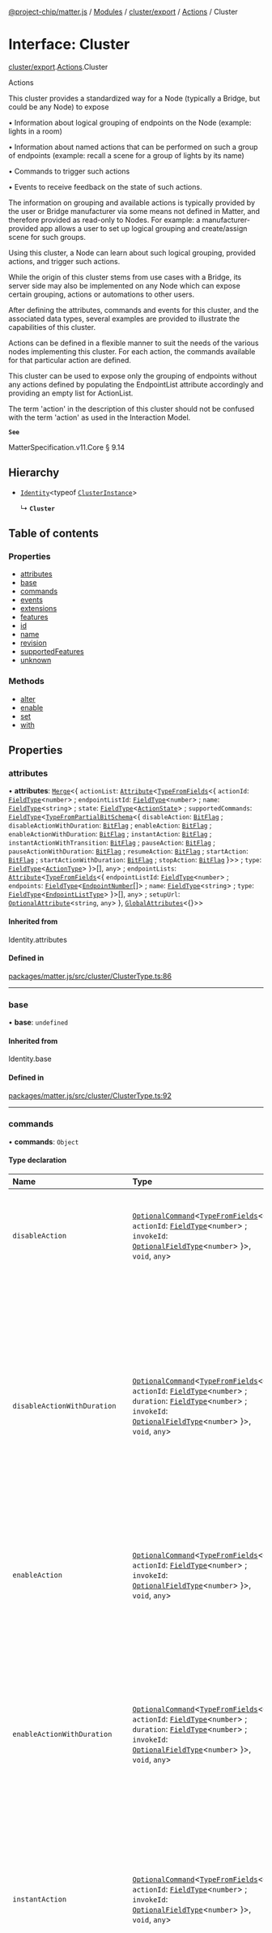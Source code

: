 [@project-chip/matter.js](../README.md) / [Modules](../modules.md) / [cluster/export](../modules/cluster_export.md) / [Actions](../modules/cluster_export.Actions.md) / Cluster

# Interface: Cluster

[cluster/export](../modules/cluster_export.md).[Actions](../modules/cluster_export.Actions.md).Cluster

Actions

This cluster provides a standardized way for a Node (typically a Bridge, but could be any Node) to expose

  • Information about logical grouping of endpoints on the Node (example: lights in a room)

  • Information about named actions that can be performed on such a group of endpoints (example: recall a scene
    for a group of lights by its name)

  • Commands to trigger such actions

  • Events to receive feedback on the state of such actions.

The information on grouping and available actions is typically provided by the user or Bridge manufacturer via
some means not defined in Matter, and therefore provided as read-only to Nodes. For example: a
manufacturer-provided app allows a user to set up logical grouping and create/assign scene for such groups.

Using this cluster, a Node can learn about such logical grouping, provided actions, and trigger such actions.

While the origin of this cluster stems from use cases with a Bridge, its server side may also be implemented on
any Node which can expose certain grouping, actions or automations to other users.

After defining the attributes, commands and events for this cluster, and the associated data types, several
examples are provided to illustrate the capabilities of this cluster.

Actions can be defined in a flexible manner to suit the needs of the various nodes implementing this cluster.
For each action, the commands available for that particular action are defined.

This cluster can be used to expose only the grouping of endpoints without any actions defined by populating the
EndpointList attribute accordingly and providing an empty list for ActionList.

The term 'action' in the description of this cluster should not be confused with the term 'action' as used in
the Interaction Model.

**`See`**

MatterSpecification.v11.Core § 9.14

## Hierarchy

- [`Identity`](../modules/util_export.md#identity)\<typeof [`ClusterInstance`](../modules/cluster_export.Actions.md#clusterinstance)\>

  ↳ **`Cluster`**

## Table of contents

### Properties

- [attributes](cluster_export.Actions.Cluster.md#attributes)
- [base](cluster_export.Actions.Cluster.md#base)
- [commands](cluster_export.Actions.Cluster.md#commands)
- [events](cluster_export.Actions.Cluster.md#events)
- [extensions](cluster_export.Actions.Cluster.md#extensions)
- [features](cluster_export.Actions.Cluster.md#features)
- [id](cluster_export.Actions.Cluster.md#id)
- [name](cluster_export.Actions.Cluster.md#name)
- [revision](cluster_export.Actions.Cluster.md#revision)
- [supportedFeatures](cluster_export.Actions.Cluster.md#supportedfeatures)
- [unknown](cluster_export.Actions.Cluster.md#unknown)

### Methods

- [alter](cluster_export.Actions.Cluster.md#alter)
- [enable](cluster_export.Actions.Cluster.md#enable)
- [set](cluster_export.Actions.Cluster.md#set)
- [with](cluster_export.Actions.Cluster.md#with)

## Properties

### attributes

• **attributes**: [`Merge`](../modules/util_export.md#merge)\<\{ `actionList`: [`Attribute`](cluster_export.Attribute.md)\<[`TypeFromFields`](../modules/tlv_export.md#typefromfields)\<\{ `actionId`: [`FieldType`](tlv_export.FieldType.md)\<`number`\> ; `endpointListId`: [`FieldType`](tlv_export.FieldType.md)\<`number`\> ; `name`: [`FieldType`](tlv_export.FieldType.md)\<`string`\> ; `state`: [`FieldType`](tlv_export.FieldType.md)\<[`ActionState`](../enums/cluster_export.Actions.ActionState.md)\> ; `supportedCommands`: [`FieldType`](tlv_export.FieldType.md)\<[`TypeFromPartialBitSchema`](../modules/schema_export.md#typefrompartialbitschema)\<\{ `disableAction`: [`BitFlag`](../modules/schema_export.md#bitflag) ; `disableActionWithDuration`: [`BitFlag`](../modules/schema_export.md#bitflag) ; `enableAction`: [`BitFlag`](../modules/schema_export.md#bitflag) ; `enableActionWithDuration`: [`BitFlag`](../modules/schema_export.md#bitflag) ; `instantAction`: [`BitFlag`](../modules/schema_export.md#bitflag) ; `instantActionWithTransition`: [`BitFlag`](../modules/schema_export.md#bitflag) ; `pauseAction`: [`BitFlag`](../modules/schema_export.md#bitflag) ; `pauseActionWithDuration`: [`BitFlag`](../modules/schema_export.md#bitflag) ; `resumeAction`: [`BitFlag`](../modules/schema_export.md#bitflag) ; `startAction`: [`BitFlag`](../modules/schema_export.md#bitflag) ; `startActionWithDuration`: [`BitFlag`](../modules/schema_export.md#bitflag) ; `stopAction`: [`BitFlag`](../modules/schema_export.md#bitflag)  }\>\> ; `type`: [`FieldType`](tlv_export.FieldType.md)\<[`ActionType`](../enums/cluster_export.Actions.ActionType.md)\>  }\>[], `any`\> ; `endpointLists`: [`Attribute`](cluster_export.Attribute.md)\<[`TypeFromFields`](../modules/tlv_export.md#typefromfields)\<\{ `endpointListId`: [`FieldType`](tlv_export.FieldType.md)\<`number`\> ; `endpoints`: [`FieldType`](tlv_export.FieldType.md)\<[`EndpointNumber`](../modules/datatype_export.md#endpointnumber)[]\> ; `name`: [`FieldType`](tlv_export.FieldType.md)\<`string`\> ; `type`: [`FieldType`](tlv_export.FieldType.md)\<[`EndpointListType`](../enums/cluster_export.Actions.EndpointListType.md)\>  }\>[], `any`\> ; `setupUrl`: [`OptionalAttribute`](cluster_export.OptionalAttribute.md)\<`string`, `any`\>  }, [`GlobalAttributes`](../modules/cluster_export.md#globalattributes)\<{}\>\>

#### Inherited from

Identity.attributes

#### Defined in

[packages/matter.js/src/cluster/ClusterType.ts:86](https://github.com/project-chip/matter.js/blob/c0d55745d5279e16fdfaa7d2c564daa31e19c627/packages/matter.js/src/cluster/ClusterType.ts#L86)

___

### base

• **base**: `undefined`

#### Inherited from

Identity.base

#### Defined in

[packages/matter.js/src/cluster/ClusterType.ts:92](https://github.com/project-chip/matter.js/blob/c0d55745d5279e16fdfaa7d2c564daa31e19c627/packages/matter.js/src/cluster/ClusterType.ts#L92)

___

### commands

• **commands**: `Object`

#### Type declaration

| Name | Type | Description |
| :------ | :------ | :------ |
| `disableAction` | [`OptionalCommand`](cluster_export.OptionalCommand.md)\<[`TypeFromFields`](../modules/tlv_export.md#typefromfields)\<\{ `actionId`: [`FieldType`](tlv_export.FieldType.md)\<`number`\> ; `invokeId`: [`OptionalFieldType`](tlv_export.OptionalFieldType.md)\<`number`\>  }\>, `void`, `any`\> | This command disables a certain action or automation, and shall change the action’s state to Inactive. Example: disable a motion sensor to no longer control the lights in an area. **`See`** MatterSpecification.v11.Core § 9.14.6.11 |
| `disableActionWithDuration` | [`OptionalCommand`](cluster_export.OptionalCommand.md)\<[`TypeFromFields`](../modules/tlv_export.md#typefromfields)\<\{ `actionId`: [`FieldType`](tlv_export.FieldType.md)\<`number`\> ; `duration`: [`FieldType`](tlv_export.FieldType.md)\<`number`\> ; `invokeId`: [`OptionalFieldType`](tlv_export.OptionalFieldType.md)\<`number`\>  }\>, `void`, `any`\> | This command disables a certain action or automation, and shall change the action’s state to Disabled. After the specified Duration, the action or automation will re-start, and the action’s state shall change to either Inactive or Active, depending on the actions (see examples 4 and 6). Example: disable a "wakeup" experience for a period of 1 week when going on holiday (to prevent them from turning on in the morning while you’re not at home). After this period, the wakeup experience will control the lights as before. This field shall indicate the requested duration in seconds. **`See`** MatterSpecification.v11.Core § 9.14.6.12 |
| `enableAction` | [`OptionalCommand`](cluster_export.OptionalCommand.md)\<[`TypeFromFields`](../modules/tlv_export.md#typefromfields)\<\{ `actionId`: [`FieldType`](tlv_export.FieldType.md)\<`number`\> ; `invokeId`: [`OptionalFieldType`](tlv_export.OptionalFieldType.md)\<`number`\>  }\>, `void`, `any`\> | This command enables a certain action or automation. Afterwards, the action’s state shall be Active. Example: enable a motion sensor to control the lights in an area. **`See`** MatterSpecification.v11.Core § 9.14.6.9 |
| `enableActionWithDuration` | [`OptionalCommand`](cluster_export.OptionalCommand.md)\<[`TypeFromFields`](../modules/tlv_export.md#typefromfields)\<\{ `actionId`: [`FieldType`](tlv_export.FieldType.md)\<`number`\> ; `duration`: [`FieldType`](tlv_export.FieldType.md)\<`number`\> ; `invokeId`: [`OptionalFieldType`](tlv_export.OptionalFieldType.md)\<`number`\>  }\>, `void`, `any`\> | This command enables a certain action or automation, and shall change the action’s state to be Active. After the specified Duration, the action or automation will stop, and the action’s state shall change to Disabled. Example: enable a "presence mimicking" behavior for the lights in your home during a vacation; the Duration field is used to indicated the length of your absence from home. After that period, the presence mimicking behavior will no longer control these lights. This field shall indicate the requested duration in seconds. **`See`** MatterSpecification.v11.Core § 9.14.6.10 |
| `instantAction` | [`OptionalCommand`](cluster_export.OptionalCommand.md)\<[`TypeFromFields`](../modules/tlv_export.md#typefromfields)\<\{ `actionId`: [`FieldType`](tlv_export.FieldType.md)\<`number`\> ; `invokeId`: [`OptionalFieldType`](tlv_export.OptionalFieldType.md)\<`number`\>  }\>, `void`, `any`\> | This command triggers an action (state change) on the involved endpoints, in a "fire and forget" manner. Afterwards, the action’s state shall be Inactive. Example: recall a scene on a number of lights. **`See`** MatterSpecification.v11.Core § 9.14.6.1 |
| `instantActionWithTransition` | [`OptionalCommand`](cluster_export.OptionalCommand.md)\<[`TypeFromFields`](../modules/tlv_export.md#typefromfields)\<\{ `actionId`: [`FieldType`](tlv_export.FieldType.md)\<`number`\> ; `invokeId`: [`OptionalFieldType`](tlv_export.OptionalFieldType.md)\<`number`\> ; `transitionTime`: [`FieldType`](tlv_export.FieldType.md)\<`number`\>  }\>, `void`, `any`\> | It is recommended that, where possible (e.g., it is not possible for attributes with Boolean data type), a gradual transition SHOULD take place from the old to the new state over this time period. However, the exact transition is manufacturer dependent. This command triggers an action (state change) on the involved endpoints, with a specified time to transition from the current state to the new state. During the transition, the action’s state shall be Active. Afterwards, the action’s state shall be Inactive. Example: recall a scene on a number of lights, with a specified transition time. **`See`** MatterSpecification.v11.Core § 9.14.6.2 |
| `pauseAction` | [`OptionalCommand`](cluster_export.OptionalCommand.md)\<[`TypeFromFields`](../modules/tlv_export.md#typefromfields)\<\{ `actionId`: [`FieldType`](tlv_export.FieldType.md)\<`number`\> ; `invokeId`: [`OptionalFieldType`](tlv_export.OptionalFieldType.md)\<`number`\>  }\>, `void`, `any`\> | This command pauses an ongoing action, and shall change the action’s state to Paused. Example: pause a dynamic lighting effect (the lights stay at their current color) which was previously started with StartAction. **`See`** MatterSpecification.v11.Core § 9.14.6.6 |
| `pauseActionWithDuration` | [`OptionalCommand`](cluster_export.OptionalCommand.md)\<[`TypeFromFields`](../modules/tlv_export.md#typefromfields)\<\{ `actionId`: [`FieldType`](tlv_export.FieldType.md)\<`number`\> ; `duration`: [`FieldType`](tlv_export.FieldType.md)\<`number`\> ; `invokeId`: [`OptionalFieldType`](tlv_export.OptionalFieldType.md)\<`number`\>  }\>, `void`, `any`\> | This command pauses an ongoing action, and shall change the action’s state to Paused. After the specified Duration, the ongoing action will be automatically resumed. which shall change the action’s state to Active. Example: pause a dynamic lighting effect (the lights stay at their current color) for 10 minutes (Duration=600). The difference between Pause/Resume and Disable/Enable is on the one hand semantic (the former is more of a transitionary nature while the latter is more permanent) and on the other hand these can be implemented slightly differently in the implementation of the action (e.g. a Pause would be automatically resumed after some hours or during a nightly reset, while an Disable would remain in effect until explicitly enabled again). This field shall indicate the requested duration in seconds. **`See`** MatterSpecification.v11.Core § 9.14.6.7 |
| `resumeAction` | [`OptionalCommand`](cluster_export.OptionalCommand.md)\<[`TypeFromFields`](../modules/tlv_export.md#typefromfields)\<\{ `actionId`: [`FieldType`](tlv_export.FieldType.md)\<`number`\> ; `invokeId`: [`OptionalFieldType`](tlv_export.OptionalFieldType.md)\<`number`\>  }\>, `void`, `any`\> | This command resumes a previously paused action, and shall change the action’s state to Active. The difference between ResumeAction and StartAction is that ResumeAction will continue the action from the state where it was paused, while StartAction will start the action from the beginning. Example: resume a dynamic lighting effect (the lights' colors will change gradually, continuing from the point they were paused). **`See`** MatterSpecification.v11.Core § 9.14.6.8 |
| `startAction` | [`OptionalCommand`](cluster_export.OptionalCommand.md)\<[`TypeFromFields`](../modules/tlv_export.md#typefromfields)\<\{ `actionId`: [`FieldType`](tlv_export.FieldType.md)\<`number`\> ; `invokeId`: [`OptionalFieldType`](tlv_export.OptionalFieldType.md)\<`number`\>  }\>, `void`, `any`\> | This command triggers the commencement of an action on the involved endpoints. Afterwards, the action’s state shall be Active. Example: start a dynamic lighting pattern (such as gradually rotating the colors around the setpoints of the scene) on a set of lights. Example: start a sequence of events such as a wake-up experience involving lights moving through several brightness/color combinations and the window covering gradually opening. **`See`** MatterSpecification.v11.Core § 9.14.6.3 |
| `startActionWithDuration` | [`OptionalCommand`](cluster_export.OptionalCommand.md)\<[`TypeFromFields`](../modules/tlv_export.md#typefromfields)\<\{ `actionId`: [`FieldType`](tlv_export.FieldType.md)\<`number`\> ; `duration`: [`FieldType`](tlv_export.FieldType.md)\<`number`\> ; `invokeId`: [`OptionalFieldType`](tlv_export.OptionalFieldType.md)\<`number`\>  }\>, `void`, `any`\> | This command triggers the commencement of an action on the involved endpoints, and shall change the action’s state to Active. After the specified Duration, the action will stop, and the action’s state shall change to Inactive. Example: start a dynamic lighting pattern (such as gradually rotating the colors around the setpoints of the scene) on a set of lights for 1 hour (Duration=3600). **`See`** MatterSpecification.v11.Core § 9.14.6.4 |
| `stopAction` | [`OptionalCommand`](cluster_export.OptionalCommand.md)\<[`TypeFromFields`](../modules/tlv_export.md#typefromfields)\<\{ `actionId`: [`FieldType`](tlv_export.FieldType.md)\<`number`\> ; `invokeId`: [`OptionalFieldType`](tlv_export.OptionalFieldType.md)\<`number`\>  }\>, `void`, `any`\> | This command stops the ongoing action on the involved endpoints. Afterwards, the action’s state shall be Inactive. Example: stop a dynamic lighting pattern which was previously started with StartAction. **`See`** MatterSpecification.v11.Core § 9.14.6.5 |

#### Inherited from

Identity.commands

#### Defined in

[packages/matter.js/src/cluster/ClusterType.ts:89](https://github.com/project-chip/matter.js/blob/c0d55745d5279e16fdfaa7d2c564daa31e19c627/packages/matter.js/src/cluster/ClusterType.ts#L89)

___

### events

• **events**: `Object`

#### Type declaration

| Name | Type | Description |
| :------ | :------ | :------ |
| `actionFailed` | [`Event`](cluster_export.Event.md)\<[`TypeFromFields`](../modules/tlv_export.md#typefromfields)\<\{ `actionId`: [`FieldType`](tlv_export.FieldType.md)\<`number`\> ; `error`: [`FieldType`](tlv_export.FieldType.md)\<[`ActionError`](../enums/cluster_export.Actions.ActionError.md)\> ; `invokeId`: [`FieldType`](tlv_export.FieldType.md)\<`number`\> ; `newState`: [`FieldType`](tlv_export.FieldType.md)\<[`ActionState`](../enums/cluster_export.Actions.ActionState.md)\>  }\>, `any`\> | This event shall be generated when there is some error which prevents the action from its normal planned execution and the most recent command using that ActionID used an InvokeID data field. It provides feedback to the client about the non-successful progress of the action. Example: When InstantActionWithTransition is invoked (with an InvokeID data field), and another controller changes the state of one or more of the involved endpoints during the transition, thus interrupting the transition triggered by the action, two events would be generated: • StateChanged when the transition starts (NewState=Active) • ActionFailed when the interrupting command occurs (NewState=Inactive, Error=interrupted) Example: When InstantActionWithTransition is invoked (with an InvokeID data field = 1), and the same client invokes an InstantAction with (the same or another ActionId and) InvokeID = 2, and this second command interrupts the transition triggered by the first command, these events would be generated: • StateChanged (InvokeID=1, NewState=Active) when the transition starts • ActionFailed (InvokeID=2, NewState=Inactive, Error=interrupted) when the second command interrupts the transition • StateChanged (InvokeID=2, NewState=Inactive) upon the execution of the action for the second command This event shall have the following data fields: This field shall be set to the ActionID of the action which encountered an error. This field shall be set to the InvokeID which was provided to the most recent command referencing this ActionID. This field shall be set to state that the action is in at the time of generating the event. **`See`** MatterSpecification.v11.Core § 9.14.7.2 |
| `stateChanged` | [`Event`](cluster_export.Event.md)\<[`TypeFromFields`](../modules/tlv_export.md#typefromfields)\<\{ `actionId`: [`FieldType`](tlv_export.FieldType.md)\<`number`\> ; `invokeId`: [`FieldType`](tlv_export.FieldType.md)\<`number`\> ; `newState`: [`FieldType`](tlv_export.FieldType.md)\<[`ActionState`](../enums/cluster_export.Actions.ActionState.md)\>  }\>, `any`\> | This event shall be generated when there is a change in the State of an ActionID during the execution of an action and the most recent command using that ActionID used an InvokeID data field. It provides feedback to the client about the progress of the action. Example: When InstantActionWithTransition is invoked (with an InvokeID data field), two StateChanged events will be generated: • one when the transition starts (NewState=Active) • one when the transition completed (NewState=Inactive) This event shall have the following data fields: This field shall be set to the ActionID of the action which has changed state. **`See`** MatterSpecification.v11.Core § 9.14.7.1 |

#### Inherited from

Identity.events

#### Defined in

[packages/matter.js/src/cluster/ClusterType.ts:90](https://github.com/project-chip/matter.js/blob/c0d55745d5279e16fdfaa7d2c564daa31e19c627/packages/matter.js/src/cluster/ClusterType.ts#L90)

___

### extensions

• **extensions**: `undefined`

#### Inherited from

Identity.extensions

#### Defined in

[packages/matter.js/src/cluster/ClusterType.ts:93](https://github.com/project-chip/matter.js/blob/c0d55745d5279e16fdfaa7d2c564daa31e19c627/packages/matter.js/src/cluster/ClusterType.ts#L93)

___

### features

• **features**: `Object`

#### Inherited from

Identity.features

#### Defined in

[packages/matter.js/src/cluster/ClusterType.ts:84](https://github.com/project-chip/matter.js/blob/c0d55745d5279e16fdfaa7d2c564daa31e19c627/packages/matter.js/src/cluster/ClusterType.ts#L84)

___

### id

• **id**: [`Branded`](../modules/util_export.md#branded)\<``37``, ``"ClusterId"``\>

#### Inherited from

Identity.id

#### Defined in

[packages/matter.js/src/cluster/ClusterType.ts:81](https://github.com/project-chip/matter.js/blob/c0d55745d5279e16fdfaa7d2c564daa31e19c627/packages/matter.js/src/cluster/ClusterType.ts#L81)

___

### name

• **name**: ``"Actions"``

#### Inherited from

Identity.name

#### Defined in

[packages/matter.js/src/cluster/ClusterType.ts:82](https://github.com/project-chip/matter.js/blob/c0d55745d5279e16fdfaa7d2c564daa31e19c627/packages/matter.js/src/cluster/ClusterType.ts#L82)

___

### revision

• **revision**: ``1``

#### Inherited from

Identity.revision

#### Defined in

[packages/matter.js/src/cluster/ClusterType.ts:83](https://github.com/project-chip/matter.js/blob/c0d55745d5279e16fdfaa7d2c564daa31e19c627/packages/matter.js/src/cluster/ClusterType.ts#L83)

___

### supportedFeatures

• **supportedFeatures**: `Object`

#### Inherited from

Identity.supportedFeatures

#### Defined in

[packages/matter.js/src/cluster/ClusterType.ts:85](https://github.com/project-chip/matter.js/blob/c0d55745d5279e16fdfaa7d2c564daa31e19c627/packages/matter.js/src/cluster/ClusterType.ts#L85)

___

### unknown

• **unknown**: ``false``

#### Inherited from

Identity.unknown

#### Defined in

[packages/matter.js/src/cluster/ClusterType.ts:91](https://github.com/project-chip/matter.js/blob/c0d55745d5279e16fdfaa7d2c564daa31e19c627/packages/matter.js/src/cluster/ClusterType.ts#L91)

## Methods

### alter

▸ **alter**\<`AlterationsT`\>(`alterations`): [`WithAlterations`](../modules/cluster_export.ElementModifier.md#withalterations)\<[`Of`](cluster_export.ClusterType.Of.md)\<\{ `attributes`: \{ `actionList`: [`Attribute`](cluster_export.Attribute.md)\<[`TypeFromFields`](../modules/tlv_export.md#typefromfields)\<\{ `actionId`: [`FieldType`](tlv_export.FieldType.md)\<`number`\> ; `endpointListId`: [`FieldType`](tlv_export.FieldType.md)\<`number`\> ; `name`: [`FieldType`](tlv_export.FieldType.md)\<`string`\> ; `state`: [`FieldType`](tlv_export.FieldType.md)\<[`ActionState`](../enums/cluster_export.Actions.ActionState.md)\> ; `supportedCommands`: [`FieldType`](tlv_export.FieldType.md)\<[`TypeFromPartialBitSchema`](../modules/schema_export.md#typefrompartialbitschema)\<\{ `disableAction`: ... ; `disableActionWithDuration`: ... ; `enableAction`: ... ; `enableActionWithDuration`: ... ; `instantAction`: ... ; `instantActionWithTransition`: ... ; `pauseAction`: ... ; `pauseActionWithDuration`: ... ; `resumeAction`: ... ; `startAction`: ... ; `startActionWithDuration`: ... ; `stopAction`: ...  }\>\> ; `type`: [`FieldType`](tlv_export.FieldType.md)\<[`ActionType`](../enums/cluster_export.Actions.ActionType.md)\>  }\>[], `any`\> ; `endpointLists`: [`Attribute`](cluster_export.Attribute.md)\<[`TypeFromFields`](../modules/tlv_export.md#typefromfields)\<\{ `endpointListId`: [`FieldType`](tlv_export.FieldType.md)\<`number`\> ; `endpoints`: [`FieldType`](tlv_export.FieldType.md)\<[`EndpointNumber`](../modules/datatype_export.md#endpointnumber)[]\> ; `name`: [`FieldType`](tlv_export.FieldType.md)\<`string`\> ; `type`: [`FieldType`](tlv_export.FieldType.md)\<[`EndpointListType`](../enums/cluster_export.Actions.EndpointListType.md)\>  }\>[], `any`\> ; `setupUrl`: [`OptionalAttribute`](cluster_export.OptionalAttribute.md)\<`string`, `any`\>  } ; `commands`: \{ `disableAction`: [`OptionalCommand`](cluster_export.OptionalCommand.md)\<[`TypeFromFields`](../modules/tlv_export.md#typefromfields)\<\{ `actionId`: [`FieldType`](tlv_export.FieldType.md)\<`number`\> ; `invokeId`: [`OptionalFieldType`](tlv_export.OptionalFieldType.md)\<`number`\>  }\>, `void`, `any`\> ; `disableActionWithDuration`: [`OptionalCommand`](cluster_export.OptionalCommand.md)\<[`TypeFromFields`](../modules/tlv_export.md#typefromfields)\<\{ `actionId`: [`FieldType`](tlv_export.FieldType.md)\<`number`\> ; `duration`: [`FieldType`](tlv_export.FieldType.md)\<`number`\> ; `invokeId`: [`OptionalFieldType`](tlv_export.OptionalFieldType.md)\<`number`\>  }\>, `void`, `any`\> ; `enableAction`: [`OptionalCommand`](cluster_export.OptionalCommand.md)\<[`TypeFromFields`](../modules/tlv_export.md#typefromfields)\<\{ `actionId`: [`FieldType`](tlv_export.FieldType.md)\<`number`\> ; `invokeId`: [`OptionalFieldType`](tlv_export.OptionalFieldType.md)\<`number`\>  }\>, `void`, `any`\> ; `enableActionWithDuration`: [`OptionalCommand`](cluster_export.OptionalCommand.md)\<[`TypeFromFields`](../modules/tlv_export.md#typefromfields)\<\{ `actionId`: [`FieldType`](tlv_export.FieldType.md)\<`number`\> ; `duration`: [`FieldType`](tlv_export.FieldType.md)\<`number`\> ; `invokeId`: [`OptionalFieldType`](tlv_export.OptionalFieldType.md)\<`number`\>  }\>, `void`, `any`\> ; `instantAction`: [`OptionalCommand`](cluster_export.OptionalCommand.md)\<[`TypeFromFields`](../modules/tlv_export.md#typefromfields)\<\{ `actionId`: [`FieldType`](tlv_export.FieldType.md)\<`number`\> ; `invokeId`: [`OptionalFieldType`](tlv_export.OptionalFieldType.md)\<`number`\>  }\>, `void`, `any`\> ; `instantActionWithTransition`: [`OptionalCommand`](cluster_export.OptionalCommand.md)\<[`TypeFromFields`](../modules/tlv_export.md#typefromfields)\<\{ `actionId`: [`FieldType`](tlv_export.FieldType.md)\<`number`\> ; `invokeId`: [`OptionalFieldType`](tlv_export.OptionalFieldType.md)\<`number`\> ; `transitionTime`: [`FieldType`](tlv_export.FieldType.md)\<`number`\>  }\>, `void`, `any`\> ; `pauseAction`: [`OptionalCommand`](cluster_export.OptionalCommand.md)\<[`TypeFromFields`](../modules/tlv_export.md#typefromfields)\<\{ `actionId`: [`FieldType`](tlv_export.FieldType.md)\<`number`\> ; `invokeId`: [`OptionalFieldType`](tlv_export.OptionalFieldType.md)\<`number`\>  }\>, `void`, `any`\> ; `pauseActionWithDuration`: [`OptionalCommand`](cluster_export.OptionalCommand.md)\<[`TypeFromFields`](../modules/tlv_export.md#typefromfields)\<\{ `actionId`: [`FieldType`](tlv_export.FieldType.md)\<`number`\> ; `duration`: [`FieldType`](tlv_export.FieldType.md)\<`number`\> ; `invokeId`: [`OptionalFieldType`](tlv_export.OptionalFieldType.md)\<`number`\>  }\>, `void`, `any`\> ; `resumeAction`: [`OptionalCommand`](cluster_export.OptionalCommand.md)\<[`TypeFromFields`](../modules/tlv_export.md#typefromfields)\<\{ `actionId`: [`FieldType`](tlv_export.FieldType.md)\<`number`\> ; `invokeId`: [`OptionalFieldType`](tlv_export.OptionalFieldType.md)\<`number`\>  }\>, `void`, `any`\> ; `startAction`: [`OptionalCommand`](cluster_export.OptionalCommand.md)\<[`TypeFromFields`](../modules/tlv_export.md#typefromfields)\<\{ `actionId`: [`FieldType`](tlv_export.FieldType.md)\<`number`\> ; `invokeId`: [`OptionalFieldType`](tlv_export.OptionalFieldType.md)\<`number`\>  }\>, `void`, `any`\> ; `startActionWithDuration`: [`OptionalCommand`](cluster_export.OptionalCommand.md)\<[`TypeFromFields`](../modules/tlv_export.md#typefromfields)\<\{ `actionId`: [`FieldType`](tlv_export.FieldType.md)\<`number`\> ; `duration`: [`FieldType`](tlv_export.FieldType.md)\<`number`\> ; `invokeId`: [`OptionalFieldType`](tlv_export.OptionalFieldType.md)\<`number`\>  }\>, `void`, `any`\> ; `stopAction`: [`OptionalCommand`](cluster_export.OptionalCommand.md)\<[`TypeFromFields`](../modules/tlv_export.md#typefromfields)\<\{ `actionId`: [`FieldType`](tlv_export.FieldType.md)\<`number`\> ; `invokeId`: [`OptionalFieldType`](tlv_export.OptionalFieldType.md)\<`number`\>  }\>, `void`, `any`\>  } ; `events`: \{ `actionFailed`: [`Event`](cluster_export.Event.md)\<[`TypeFromFields`](../modules/tlv_export.md#typefromfields)\<\{ `actionId`: [`FieldType`](tlv_export.FieldType.md)\<`number`\> ; `error`: [`FieldType`](tlv_export.FieldType.md)\<[`ActionError`](../enums/cluster_export.Actions.ActionError.md)\> ; `invokeId`: [`FieldType`](tlv_export.FieldType.md)\<`number`\> ; `newState`: [`FieldType`](tlv_export.FieldType.md)\<[`ActionState`](../enums/cluster_export.Actions.ActionState.md)\>  }\>, `any`\> ; `stateChanged`: [`Event`](cluster_export.Event.md)\<[`TypeFromFields`](../modules/tlv_export.md#typefromfields)\<\{ `actionId`: [`FieldType`](tlv_export.FieldType.md)\<`number`\> ; `invokeId`: [`FieldType`](tlv_export.FieldType.md)\<`number`\> ; `newState`: [`FieldType`](tlv_export.FieldType.md)\<[`ActionState`](../enums/cluster_export.Actions.ActionState.md)\>  }\>, `any`\>  } ; `id`: ``37`` = 0x25; `name`: ``"Actions"`` = "Actions"; `revision`: ``1`` = 1 }\>, `AlterationsT`\>

Modify elements using [ElementModifier.alter](../classes/cluster_export.ElementModifier-1.md#alter).

#### Type parameters

| Name | Type |
| :------ | :------ |
| `AlterationsT` | extends [`Alterations`](../modules/cluster_export.ElementModifier.md#alterations)\<[`Of`](cluster_export.ClusterType.Of.md)\<\{ `attributes`: \{ `actionList`: [`Attribute`](cluster_export.Attribute.md)\<[`TypeFromFields`](../modules/tlv_export.md#typefromfields)\<\{ `actionId`: [`FieldType`](tlv_export.FieldType.md)\<`number`\> ; `endpointListId`: [`FieldType`](tlv_export.FieldType.md)\<`number`\> ; `name`: [`FieldType`](tlv_export.FieldType.md)\<`string`\> ; `state`: [`FieldType`](tlv_export.FieldType.md)\<[`ActionState`](../enums/cluster_export.Actions.ActionState.md)\> ; `supportedCommands`: [`FieldType`](tlv_export.FieldType.md)\<[`TypeFromPartialBitSchema`](../modules/schema_export.md#typefrompartialbitschema)\<\{ `disableAction`: ... ; `disableActionWithDuration`: ... ; `enableAction`: ... ; `enableActionWithDuration`: ... ; `instantAction`: ... ; `instantActionWithTransition`: ... ; `pauseAction`: ... ; `pauseActionWithDuration`: ... ; `resumeAction`: ... ; `startAction`: ... ; `startActionWithDuration`: ... ; `stopAction`: ...  }\>\> ; `type`: [`FieldType`](tlv_export.FieldType.md)\<[`ActionType`](../enums/cluster_export.Actions.ActionType.md)\>  }\>[], `any`\> ; `endpointLists`: [`Attribute`](cluster_export.Attribute.md)\<[`TypeFromFields`](../modules/tlv_export.md#typefromfields)\<\{ `endpointListId`: [`FieldType`](tlv_export.FieldType.md)\<`number`\> ; `endpoints`: [`FieldType`](tlv_export.FieldType.md)\<[`EndpointNumber`](../modules/datatype_export.md#endpointnumber)[]\> ; `name`: [`FieldType`](tlv_export.FieldType.md)\<`string`\> ; `type`: [`FieldType`](tlv_export.FieldType.md)\<[`EndpointListType`](../enums/cluster_export.Actions.EndpointListType.md)\>  }\>[], `any`\> ; `setupUrl`: [`OptionalAttribute`](cluster_export.OptionalAttribute.md)\<`string`, `any`\>  } ; `commands`: \{ `disableAction`: [`OptionalCommand`](cluster_export.OptionalCommand.md)\<[`TypeFromFields`](../modules/tlv_export.md#typefromfields)\<\{ `actionId`: [`FieldType`](tlv_export.FieldType.md)\<`number`\> ; `invokeId`: [`OptionalFieldType`](tlv_export.OptionalFieldType.md)\<`number`\>  }\>, `void`, `any`\> ; `disableActionWithDuration`: [`OptionalCommand`](cluster_export.OptionalCommand.md)\<[`TypeFromFields`](../modules/tlv_export.md#typefromfields)\<\{ `actionId`: [`FieldType`](tlv_export.FieldType.md)\<`number`\> ; `duration`: [`FieldType`](tlv_export.FieldType.md)\<`number`\> ; `invokeId`: [`OptionalFieldType`](tlv_export.OptionalFieldType.md)\<`number`\>  }\>, `void`, `any`\> ; `enableAction`: [`OptionalCommand`](cluster_export.OptionalCommand.md)\<[`TypeFromFields`](../modules/tlv_export.md#typefromfields)\<\{ `actionId`: [`FieldType`](tlv_export.FieldType.md)\<`number`\> ; `invokeId`: [`OptionalFieldType`](tlv_export.OptionalFieldType.md)\<`number`\>  }\>, `void`, `any`\> ; `enableActionWithDuration`: [`OptionalCommand`](cluster_export.OptionalCommand.md)\<[`TypeFromFields`](../modules/tlv_export.md#typefromfields)\<\{ `actionId`: [`FieldType`](tlv_export.FieldType.md)\<`number`\> ; `duration`: [`FieldType`](tlv_export.FieldType.md)\<`number`\> ; `invokeId`: [`OptionalFieldType`](tlv_export.OptionalFieldType.md)\<`number`\>  }\>, `void`, `any`\> ; `instantAction`: [`OptionalCommand`](cluster_export.OptionalCommand.md)\<[`TypeFromFields`](../modules/tlv_export.md#typefromfields)\<\{ `actionId`: [`FieldType`](tlv_export.FieldType.md)\<`number`\> ; `invokeId`: [`OptionalFieldType`](tlv_export.OptionalFieldType.md)\<`number`\>  }\>, `void`, `any`\> ; `instantActionWithTransition`: [`OptionalCommand`](cluster_export.OptionalCommand.md)\<[`TypeFromFields`](../modules/tlv_export.md#typefromfields)\<\{ `actionId`: [`FieldType`](tlv_export.FieldType.md)\<`number`\> ; `invokeId`: [`OptionalFieldType`](tlv_export.OptionalFieldType.md)\<`number`\> ; `transitionTime`: [`FieldType`](tlv_export.FieldType.md)\<`number`\>  }\>, `void`, `any`\> ; `pauseAction`: [`OptionalCommand`](cluster_export.OptionalCommand.md)\<[`TypeFromFields`](../modules/tlv_export.md#typefromfields)\<\{ `actionId`: [`FieldType`](tlv_export.FieldType.md)\<`number`\> ; `invokeId`: [`OptionalFieldType`](tlv_export.OptionalFieldType.md)\<`number`\>  }\>, `void`, `any`\> ; `pauseActionWithDuration`: [`OptionalCommand`](cluster_export.OptionalCommand.md)\<[`TypeFromFields`](../modules/tlv_export.md#typefromfields)\<\{ `actionId`: [`FieldType`](tlv_export.FieldType.md)\<`number`\> ; `duration`: [`FieldType`](tlv_export.FieldType.md)\<`number`\> ; `invokeId`: [`OptionalFieldType`](tlv_export.OptionalFieldType.md)\<`number`\>  }\>, `void`, `any`\> ; `resumeAction`: [`OptionalCommand`](cluster_export.OptionalCommand.md)\<[`TypeFromFields`](../modules/tlv_export.md#typefromfields)\<\{ `actionId`: [`FieldType`](tlv_export.FieldType.md)\<`number`\> ; `invokeId`: [`OptionalFieldType`](tlv_export.OptionalFieldType.md)\<`number`\>  }\>, `void`, `any`\> ; `startAction`: [`OptionalCommand`](cluster_export.OptionalCommand.md)\<[`TypeFromFields`](../modules/tlv_export.md#typefromfields)\<\{ `actionId`: [`FieldType`](tlv_export.FieldType.md)\<`number`\> ; `invokeId`: [`OptionalFieldType`](tlv_export.OptionalFieldType.md)\<`number`\>  }\>, `void`, `any`\> ; `startActionWithDuration`: [`OptionalCommand`](cluster_export.OptionalCommand.md)\<[`TypeFromFields`](../modules/tlv_export.md#typefromfields)\<\{ `actionId`: [`FieldType`](tlv_export.FieldType.md)\<`number`\> ; `duration`: [`FieldType`](tlv_export.FieldType.md)\<`number`\> ; `invokeId`: [`OptionalFieldType`](tlv_export.OptionalFieldType.md)\<`number`\>  }\>, `void`, `any`\> ; `stopAction`: [`OptionalCommand`](cluster_export.OptionalCommand.md)\<[`TypeFromFields`](../modules/tlv_export.md#typefromfields)\<\{ `actionId`: [`FieldType`](tlv_export.FieldType.md)\<`number`\> ; `invokeId`: [`OptionalFieldType`](tlv_export.OptionalFieldType.md)\<`number`\>  }\>, `void`, `any`\>  } ; `events`: \{ `actionFailed`: [`Event`](cluster_export.Event.md)\<[`TypeFromFields`](../modules/tlv_export.md#typefromfields)\<\{ `actionId`: [`FieldType`](tlv_export.FieldType.md)\<`number`\> ; `error`: [`FieldType`](tlv_export.FieldType.md)\<[`ActionError`](../enums/cluster_export.Actions.ActionError.md)\> ; `invokeId`: [`FieldType`](tlv_export.FieldType.md)\<`number`\> ; `newState`: [`FieldType`](tlv_export.FieldType.md)\<[`ActionState`](../enums/cluster_export.Actions.ActionState.md)\>  }\>, `any`\> ; `stateChanged`: [`Event`](cluster_export.Event.md)\<[`TypeFromFields`](../modules/tlv_export.md#typefromfields)\<\{ `actionId`: [`FieldType`](tlv_export.FieldType.md)\<`number`\> ; `invokeId`: [`FieldType`](tlv_export.FieldType.md)\<`number`\> ; `newState`: [`FieldType`](tlv_export.FieldType.md)\<[`ActionState`](../enums/cluster_export.Actions.ActionState.md)\>  }\>, `any`\>  } ; `id`: ``37`` = 0x25; `name`: ``"Actions"`` = "Actions"; `revision`: ``1`` = 1 }\>\> |

#### Parameters

| Name | Type |
| :------ | :------ |
| `alterations` | `AlterationsT` |

#### Returns

[`WithAlterations`](../modules/cluster_export.ElementModifier.md#withalterations)\<[`Of`](cluster_export.ClusterType.Of.md)\<\{ `attributes`: \{ `actionList`: [`Attribute`](cluster_export.Attribute.md)\<[`TypeFromFields`](../modules/tlv_export.md#typefromfields)\<\{ `actionId`: [`FieldType`](tlv_export.FieldType.md)\<`number`\> ; `endpointListId`: [`FieldType`](tlv_export.FieldType.md)\<`number`\> ; `name`: [`FieldType`](tlv_export.FieldType.md)\<`string`\> ; `state`: [`FieldType`](tlv_export.FieldType.md)\<[`ActionState`](../enums/cluster_export.Actions.ActionState.md)\> ; `supportedCommands`: [`FieldType`](tlv_export.FieldType.md)\<[`TypeFromPartialBitSchema`](../modules/schema_export.md#typefrompartialbitschema)\<\{ `disableAction`: ... ; `disableActionWithDuration`: ... ; `enableAction`: ... ; `enableActionWithDuration`: ... ; `instantAction`: ... ; `instantActionWithTransition`: ... ; `pauseAction`: ... ; `pauseActionWithDuration`: ... ; `resumeAction`: ... ; `startAction`: ... ; `startActionWithDuration`: ... ; `stopAction`: ...  }\>\> ; `type`: [`FieldType`](tlv_export.FieldType.md)\<[`ActionType`](../enums/cluster_export.Actions.ActionType.md)\>  }\>[], `any`\> ; `endpointLists`: [`Attribute`](cluster_export.Attribute.md)\<[`TypeFromFields`](../modules/tlv_export.md#typefromfields)\<\{ `endpointListId`: [`FieldType`](tlv_export.FieldType.md)\<`number`\> ; `endpoints`: [`FieldType`](tlv_export.FieldType.md)\<[`EndpointNumber`](../modules/datatype_export.md#endpointnumber)[]\> ; `name`: [`FieldType`](tlv_export.FieldType.md)\<`string`\> ; `type`: [`FieldType`](tlv_export.FieldType.md)\<[`EndpointListType`](../enums/cluster_export.Actions.EndpointListType.md)\>  }\>[], `any`\> ; `setupUrl`: [`OptionalAttribute`](cluster_export.OptionalAttribute.md)\<`string`, `any`\>  } ; `commands`: \{ `disableAction`: [`OptionalCommand`](cluster_export.OptionalCommand.md)\<[`TypeFromFields`](../modules/tlv_export.md#typefromfields)\<\{ `actionId`: [`FieldType`](tlv_export.FieldType.md)\<`number`\> ; `invokeId`: [`OptionalFieldType`](tlv_export.OptionalFieldType.md)\<`number`\>  }\>, `void`, `any`\> ; `disableActionWithDuration`: [`OptionalCommand`](cluster_export.OptionalCommand.md)\<[`TypeFromFields`](../modules/tlv_export.md#typefromfields)\<\{ `actionId`: [`FieldType`](tlv_export.FieldType.md)\<`number`\> ; `duration`: [`FieldType`](tlv_export.FieldType.md)\<`number`\> ; `invokeId`: [`OptionalFieldType`](tlv_export.OptionalFieldType.md)\<`number`\>  }\>, `void`, `any`\> ; `enableAction`: [`OptionalCommand`](cluster_export.OptionalCommand.md)\<[`TypeFromFields`](../modules/tlv_export.md#typefromfields)\<\{ `actionId`: [`FieldType`](tlv_export.FieldType.md)\<`number`\> ; `invokeId`: [`OptionalFieldType`](tlv_export.OptionalFieldType.md)\<`number`\>  }\>, `void`, `any`\> ; `enableActionWithDuration`: [`OptionalCommand`](cluster_export.OptionalCommand.md)\<[`TypeFromFields`](../modules/tlv_export.md#typefromfields)\<\{ `actionId`: [`FieldType`](tlv_export.FieldType.md)\<`number`\> ; `duration`: [`FieldType`](tlv_export.FieldType.md)\<`number`\> ; `invokeId`: [`OptionalFieldType`](tlv_export.OptionalFieldType.md)\<`number`\>  }\>, `void`, `any`\> ; `instantAction`: [`OptionalCommand`](cluster_export.OptionalCommand.md)\<[`TypeFromFields`](../modules/tlv_export.md#typefromfields)\<\{ `actionId`: [`FieldType`](tlv_export.FieldType.md)\<`number`\> ; `invokeId`: [`OptionalFieldType`](tlv_export.OptionalFieldType.md)\<`number`\>  }\>, `void`, `any`\> ; `instantActionWithTransition`: [`OptionalCommand`](cluster_export.OptionalCommand.md)\<[`TypeFromFields`](../modules/tlv_export.md#typefromfields)\<\{ `actionId`: [`FieldType`](tlv_export.FieldType.md)\<`number`\> ; `invokeId`: [`OptionalFieldType`](tlv_export.OptionalFieldType.md)\<`number`\> ; `transitionTime`: [`FieldType`](tlv_export.FieldType.md)\<`number`\>  }\>, `void`, `any`\> ; `pauseAction`: [`OptionalCommand`](cluster_export.OptionalCommand.md)\<[`TypeFromFields`](../modules/tlv_export.md#typefromfields)\<\{ `actionId`: [`FieldType`](tlv_export.FieldType.md)\<`number`\> ; `invokeId`: [`OptionalFieldType`](tlv_export.OptionalFieldType.md)\<`number`\>  }\>, `void`, `any`\> ; `pauseActionWithDuration`: [`OptionalCommand`](cluster_export.OptionalCommand.md)\<[`TypeFromFields`](../modules/tlv_export.md#typefromfields)\<\{ `actionId`: [`FieldType`](tlv_export.FieldType.md)\<`number`\> ; `duration`: [`FieldType`](tlv_export.FieldType.md)\<`number`\> ; `invokeId`: [`OptionalFieldType`](tlv_export.OptionalFieldType.md)\<`number`\>  }\>, `void`, `any`\> ; `resumeAction`: [`OptionalCommand`](cluster_export.OptionalCommand.md)\<[`TypeFromFields`](../modules/tlv_export.md#typefromfields)\<\{ `actionId`: [`FieldType`](tlv_export.FieldType.md)\<`number`\> ; `invokeId`: [`OptionalFieldType`](tlv_export.OptionalFieldType.md)\<`number`\>  }\>, `void`, `any`\> ; `startAction`: [`OptionalCommand`](cluster_export.OptionalCommand.md)\<[`TypeFromFields`](../modules/tlv_export.md#typefromfields)\<\{ `actionId`: [`FieldType`](tlv_export.FieldType.md)\<`number`\> ; `invokeId`: [`OptionalFieldType`](tlv_export.OptionalFieldType.md)\<`number`\>  }\>, `void`, `any`\> ; `startActionWithDuration`: [`OptionalCommand`](cluster_export.OptionalCommand.md)\<[`TypeFromFields`](../modules/tlv_export.md#typefromfields)\<\{ `actionId`: [`FieldType`](tlv_export.FieldType.md)\<`number`\> ; `duration`: [`FieldType`](tlv_export.FieldType.md)\<`number`\> ; `invokeId`: [`OptionalFieldType`](tlv_export.OptionalFieldType.md)\<`number`\>  }\>, `void`, `any`\> ; `stopAction`: [`OptionalCommand`](cluster_export.OptionalCommand.md)\<[`TypeFromFields`](../modules/tlv_export.md#typefromfields)\<\{ `actionId`: [`FieldType`](tlv_export.FieldType.md)\<`number`\> ; `invokeId`: [`OptionalFieldType`](tlv_export.OptionalFieldType.md)\<`number`\>  }\>, `void`, `any`\>  } ; `events`: \{ `actionFailed`: [`Event`](cluster_export.Event.md)\<[`TypeFromFields`](../modules/tlv_export.md#typefromfields)\<\{ `actionId`: [`FieldType`](tlv_export.FieldType.md)\<`number`\> ; `error`: [`FieldType`](tlv_export.FieldType.md)\<[`ActionError`](../enums/cluster_export.Actions.ActionError.md)\> ; `invokeId`: [`FieldType`](tlv_export.FieldType.md)\<`number`\> ; `newState`: [`FieldType`](tlv_export.FieldType.md)\<[`ActionState`](../enums/cluster_export.Actions.ActionState.md)\>  }\>, `any`\> ; `stateChanged`: [`Event`](cluster_export.Event.md)\<[`TypeFromFields`](../modules/tlv_export.md#typefromfields)\<\{ `actionId`: [`FieldType`](tlv_export.FieldType.md)\<`number`\> ; `invokeId`: [`FieldType`](tlv_export.FieldType.md)\<`number`\> ; `newState`: [`FieldType`](tlv_export.FieldType.md)\<[`ActionState`](../enums/cluster_export.Actions.ActionState.md)\>  }\>, `any`\>  } ; `id`: ``37`` = 0x25; `name`: ``"Actions"`` = "Actions"; `revision`: ``1`` = 1 }\>, `AlterationsT`\>

#### Inherited from

Identity.alter

#### Defined in

[packages/matter.js/src/cluster/mutation/MutableCluster.ts:74](https://github.com/project-chip/matter.js/blob/c0d55745d5279e16fdfaa7d2c564daa31e19c627/packages/matter.js/src/cluster/mutation/MutableCluster.ts#L74)

___

### enable

▸ **enable**\<`FlagsT`\>(`flags`): [`WithFlags`](../modules/cluster_export.ElementModifier.md#withflags)\<[`Of`](cluster_export.ClusterType.Of.md)\<\{ `attributes`: \{ `actionList`: [`Attribute`](cluster_export.Attribute.md)\<[`TypeFromFields`](../modules/tlv_export.md#typefromfields)\<\{ `actionId`: [`FieldType`](tlv_export.FieldType.md)\<`number`\> ; `endpointListId`: [`FieldType`](tlv_export.FieldType.md)\<`number`\> ; `name`: [`FieldType`](tlv_export.FieldType.md)\<`string`\> ; `state`: [`FieldType`](tlv_export.FieldType.md)\<[`ActionState`](../enums/cluster_export.Actions.ActionState.md)\> ; `supportedCommands`: [`FieldType`](tlv_export.FieldType.md)\<[`TypeFromPartialBitSchema`](../modules/schema_export.md#typefrompartialbitschema)\<\{ `disableAction`: ... ; `disableActionWithDuration`: ... ; `enableAction`: ... ; `enableActionWithDuration`: ... ; `instantAction`: ... ; `instantActionWithTransition`: ... ; `pauseAction`: ... ; `pauseActionWithDuration`: ... ; `resumeAction`: ... ; `startAction`: ... ; `startActionWithDuration`: ... ; `stopAction`: ...  }\>\> ; `type`: [`FieldType`](tlv_export.FieldType.md)\<[`ActionType`](../enums/cluster_export.Actions.ActionType.md)\>  }\>[], `any`\> ; `endpointLists`: [`Attribute`](cluster_export.Attribute.md)\<[`TypeFromFields`](../modules/tlv_export.md#typefromfields)\<\{ `endpointListId`: [`FieldType`](tlv_export.FieldType.md)\<`number`\> ; `endpoints`: [`FieldType`](tlv_export.FieldType.md)\<[`EndpointNumber`](../modules/datatype_export.md#endpointnumber)[]\> ; `name`: [`FieldType`](tlv_export.FieldType.md)\<`string`\> ; `type`: [`FieldType`](tlv_export.FieldType.md)\<[`EndpointListType`](../enums/cluster_export.Actions.EndpointListType.md)\>  }\>[], `any`\> ; `setupUrl`: [`OptionalAttribute`](cluster_export.OptionalAttribute.md)\<`string`, `any`\>  } ; `commands`: \{ `disableAction`: [`OptionalCommand`](cluster_export.OptionalCommand.md)\<[`TypeFromFields`](../modules/tlv_export.md#typefromfields)\<\{ `actionId`: [`FieldType`](tlv_export.FieldType.md)\<`number`\> ; `invokeId`: [`OptionalFieldType`](tlv_export.OptionalFieldType.md)\<`number`\>  }\>, `void`, `any`\> ; `disableActionWithDuration`: [`OptionalCommand`](cluster_export.OptionalCommand.md)\<[`TypeFromFields`](../modules/tlv_export.md#typefromfields)\<\{ `actionId`: [`FieldType`](tlv_export.FieldType.md)\<`number`\> ; `duration`: [`FieldType`](tlv_export.FieldType.md)\<`number`\> ; `invokeId`: [`OptionalFieldType`](tlv_export.OptionalFieldType.md)\<`number`\>  }\>, `void`, `any`\> ; `enableAction`: [`OptionalCommand`](cluster_export.OptionalCommand.md)\<[`TypeFromFields`](../modules/tlv_export.md#typefromfields)\<\{ `actionId`: [`FieldType`](tlv_export.FieldType.md)\<`number`\> ; `invokeId`: [`OptionalFieldType`](tlv_export.OptionalFieldType.md)\<`number`\>  }\>, `void`, `any`\> ; `enableActionWithDuration`: [`OptionalCommand`](cluster_export.OptionalCommand.md)\<[`TypeFromFields`](../modules/tlv_export.md#typefromfields)\<\{ `actionId`: [`FieldType`](tlv_export.FieldType.md)\<`number`\> ; `duration`: [`FieldType`](tlv_export.FieldType.md)\<`number`\> ; `invokeId`: [`OptionalFieldType`](tlv_export.OptionalFieldType.md)\<`number`\>  }\>, `void`, `any`\> ; `instantAction`: [`OptionalCommand`](cluster_export.OptionalCommand.md)\<[`TypeFromFields`](../modules/tlv_export.md#typefromfields)\<\{ `actionId`: [`FieldType`](tlv_export.FieldType.md)\<`number`\> ; `invokeId`: [`OptionalFieldType`](tlv_export.OptionalFieldType.md)\<`number`\>  }\>, `void`, `any`\> ; `instantActionWithTransition`: [`OptionalCommand`](cluster_export.OptionalCommand.md)\<[`TypeFromFields`](../modules/tlv_export.md#typefromfields)\<\{ `actionId`: [`FieldType`](tlv_export.FieldType.md)\<`number`\> ; `invokeId`: [`OptionalFieldType`](tlv_export.OptionalFieldType.md)\<`number`\> ; `transitionTime`: [`FieldType`](tlv_export.FieldType.md)\<`number`\>  }\>, `void`, `any`\> ; `pauseAction`: [`OptionalCommand`](cluster_export.OptionalCommand.md)\<[`TypeFromFields`](../modules/tlv_export.md#typefromfields)\<\{ `actionId`: [`FieldType`](tlv_export.FieldType.md)\<`number`\> ; `invokeId`: [`OptionalFieldType`](tlv_export.OptionalFieldType.md)\<`number`\>  }\>, `void`, `any`\> ; `pauseActionWithDuration`: [`OptionalCommand`](cluster_export.OptionalCommand.md)\<[`TypeFromFields`](../modules/tlv_export.md#typefromfields)\<\{ `actionId`: [`FieldType`](tlv_export.FieldType.md)\<`number`\> ; `duration`: [`FieldType`](tlv_export.FieldType.md)\<`number`\> ; `invokeId`: [`OptionalFieldType`](tlv_export.OptionalFieldType.md)\<`number`\>  }\>, `void`, `any`\> ; `resumeAction`: [`OptionalCommand`](cluster_export.OptionalCommand.md)\<[`TypeFromFields`](../modules/tlv_export.md#typefromfields)\<\{ `actionId`: [`FieldType`](tlv_export.FieldType.md)\<`number`\> ; `invokeId`: [`OptionalFieldType`](tlv_export.OptionalFieldType.md)\<`number`\>  }\>, `void`, `any`\> ; `startAction`: [`OptionalCommand`](cluster_export.OptionalCommand.md)\<[`TypeFromFields`](../modules/tlv_export.md#typefromfields)\<\{ `actionId`: [`FieldType`](tlv_export.FieldType.md)\<`number`\> ; `invokeId`: [`OptionalFieldType`](tlv_export.OptionalFieldType.md)\<`number`\>  }\>, `void`, `any`\> ; `startActionWithDuration`: [`OptionalCommand`](cluster_export.OptionalCommand.md)\<[`TypeFromFields`](../modules/tlv_export.md#typefromfields)\<\{ `actionId`: [`FieldType`](tlv_export.FieldType.md)\<`number`\> ; `duration`: [`FieldType`](tlv_export.FieldType.md)\<`number`\> ; `invokeId`: [`OptionalFieldType`](tlv_export.OptionalFieldType.md)\<`number`\>  }\>, `void`, `any`\> ; `stopAction`: [`OptionalCommand`](cluster_export.OptionalCommand.md)\<[`TypeFromFields`](../modules/tlv_export.md#typefromfields)\<\{ `actionId`: [`FieldType`](tlv_export.FieldType.md)\<`number`\> ; `invokeId`: [`OptionalFieldType`](tlv_export.OptionalFieldType.md)\<`number`\>  }\>, `void`, `any`\>  } ; `events`: \{ `actionFailed`: [`Event`](cluster_export.Event.md)\<[`TypeFromFields`](../modules/tlv_export.md#typefromfields)\<\{ `actionId`: [`FieldType`](tlv_export.FieldType.md)\<`number`\> ; `error`: [`FieldType`](tlv_export.FieldType.md)\<[`ActionError`](../enums/cluster_export.Actions.ActionError.md)\> ; `invokeId`: [`FieldType`](tlv_export.FieldType.md)\<`number`\> ; `newState`: [`FieldType`](tlv_export.FieldType.md)\<[`ActionState`](../enums/cluster_export.Actions.ActionState.md)\>  }\>, `any`\> ; `stateChanged`: [`Event`](cluster_export.Event.md)\<[`TypeFromFields`](../modules/tlv_export.md#typefromfields)\<\{ `actionId`: [`FieldType`](tlv_export.FieldType.md)\<`number`\> ; `invokeId`: [`FieldType`](tlv_export.FieldType.md)\<`number`\> ; `newState`: [`FieldType`](tlv_export.FieldType.md)\<[`ActionState`](../enums/cluster_export.Actions.ActionState.md)\>  }\>, `any`\>  } ; `id`: ``37`` = 0x25; `name`: ``"Actions"`` = "Actions"; `revision`: ``1`` = 1 }\>, `FlagsT`\>

Modify elements using [ElementModifier.enable](../classes/cluster_export.ElementModifier-1.md#enable).

#### Type parameters

| Name | Type |
| :------ | :------ |
| `FlagsT` | extends [`ElementFlags`](../modules/cluster_export.ElementModifier.md#elementflags)\<[`Of`](cluster_export.ClusterType.Of.md)\<\{ `attributes`: \{ `actionList`: [`Attribute`](cluster_export.Attribute.md)\<[`TypeFromFields`](../modules/tlv_export.md#typefromfields)\<\{ `actionId`: [`FieldType`](tlv_export.FieldType.md)\<`number`\> ; `endpointListId`: [`FieldType`](tlv_export.FieldType.md)\<`number`\> ; `name`: [`FieldType`](tlv_export.FieldType.md)\<`string`\> ; `state`: [`FieldType`](tlv_export.FieldType.md)\<[`ActionState`](../enums/cluster_export.Actions.ActionState.md)\> ; `supportedCommands`: [`FieldType`](tlv_export.FieldType.md)\<[`TypeFromPartialBitSchema`](../modules/schema_export.md#typefrompartialbitschema)\<\{ `disableAction`: ... ; `disableActionWithDuration`: ... ; `enableAction`: ... ; `enableActionWithDuration`: ... ; `instantAction`: ... ; `instantActionWithTransition`: ... ; `pauseAction`: ... ; `pauseActionWithDuration`: ... ; `resumeAction`: ... ; `startAction`: ... ; `startActionWithDuration`: ... ; `stopAction`: ...  }\>\> ; `type`: [`FieldType`](tlv_export.FieldType.md)\<[`ActionType`](../enums/cluster_export.Actions.ActionType.md)\>  }\>[], `any`\> ; `endpointLists`: [`Attribute`](cluster_export.Attribute.md)\<[`TypeFromFields`](../modules/tlv_export.md#typefromfields)\<\{ `endpointListId`: [`FieldType`](tlv_export.FieldType.md)\<`number`\> ; `endpoints`: [`FieldType`](tlv_export.FieldType.md)\<[`EndpointNumber`](../modules/datatype_export.md#endpointnumber)[]\> ; `name`: [`FieldType`](tlv_export.FieldType.md)\<`string`\> ; `type`: [`FieldType`](tlv_export.FieldType.md)\<[`EndpointListType`](../enums/cluster_export.Actions.EndpointListType.md)\>  }\>[], `any`\> ; `setupUrl`: [`OptionalAttribute`](cluster_export.OptionalAttribute.md)\<`string`, `any`\>  } ; `commands`: \{ `disableAction`: [`OptionalCommand`](cluster_export.OptionalCommand.md)\<[`TypeFromFields`](../modules/tlv_export.md#typefromfields)\<\{ `actionId`: [`FieldType`](tlv_export.FieldType.md)\<`number`\> ; `invokeId`: [`OptionalFieldType`](tlv_export.OptionalFieldType.md)\<`number`\>  }\>, `void`, `any`\> ; `disableActionWithDuration`: [`OptionalCommand`](cluster_export.OptionalCommand.md)\<[`TypeFromFields`](../modules/tlv_export.md#typefromfields)\<\{ `actionId`: [`FieldType`](tlv_export.FieldType.md)\<`number`\> ; `duration`: [`FieldType`](tlv_export.FieldType.md)\<`number`\> ; `invokeId`: [`OptionalFieldType`](tlv_export.OptionalFieldType.md)\<`number`\>  }\>, `void`, `any`\> ; `enableAction`: [`OptionalCommand`](cluster_export.OptionalCommand.md)\<[`TypeFromFields`](../modules/tlv_export.md#typefromfields)\<\{ `actionId`: [`FieldType`](tlv_export.FieldType.md)\<`number`\> ; `invokeId`: [`OptionalFieldType`](tlv_export.OptionalFieldType.md)\<`number`\>  }\>, `void`, `any`\> ; `enableActionWithDuration`: [`OptionalCommand`](cluster_export.OptionalCommand.md)\<[`TypeFromFields`](../modules/tlv_export.md#typefromfields)\<\{ `actionId`: [`FieldType`](tlv_export.FieldType.md)\<`number`\> ; `duration`: [`FieldType`](tlv_export.FieldType.md)\<`number`\> ; `invokeId`: [`OptionalFieldType`](tlv_export.OptionalFieldType.md)\<`number`\>  }\>, `void`, `any`\> ; `instantAction`: [`OptionalCommand`](cluster_export.OptionalCommand.md)\<[`TypeFromFields`](../modules/tlv_export.md#typefromfields)\<\{ `actionId`: [`FieldType`](tlv_export.FieldType.md)\<`number`\> ; `invokeId`: [`OptionalFieldType`](tlv_export.OptionalFieldType.md)\<`number`\>  }\>, `void`, `any`\> ; `instantActionWithTransition`: [`OptionalCommand`](cluster_export.OptionalCommand.md)\<[`TypeFromFields`](../modules/tlv_export.md#typefromfields)\<\{ `actionId`: [`FieldType`](tlv_export.FieldType.md)\<`number`\> ; `invokeId`: [`OptionalFieldType`](tlv_export.OptionalFieldType.md)\<`number`\> ; `transitionTime`: [`FieldType`](tlv_export.FieldType.md)\<`number`\>  }\>, `void`, `any`\> ; `pauseAction`: [`OptionalCommand`](cluster_export.OptionalCommand.md)\<[`TypeFromFields`](../modules/tlv_export.md#typefromfields)\<\{ `actionId`: [`FieldType`](tlv_export.FieldType.md)\<`number`\> ; `invokeId`: [`OptionalFieldType`](tlv_export.OptionalFieldType.md)\<`number`\>  }\>, `void`, `any`\> ; `pauseActionWithDuration`: [`OptionalCommand`](cluster_export.OptionalCommand.md)\<[`TypeFromFields`](../modules/tlv_export.md#typefromfields)\<\{ `actionId`: [`FieldType`](tlv_export.FieldType.md)\<`number`\> ; `duration`: [`FieldType`](tlv_export.FieldType.md)\<`number`\> ; `invokeId`: [`OptionalFieldType`](tlv_export.OptionalFieldType.md)\<`number`\>  }\>, `void`, `any`\> ; `resumeAction`: [`OptionalCommand`](cluster_export.OptionalCommand.md)\<[`TypeFromFields`](../modules/tlv_export.md#typefromfields)\<\{ `actionId`: [`FieldType`](tlv_export.FieldType.md)\<`number`\> ; `invokeId`: [`OptionalFieldType`](tlv_export.OptionalFieldType.md)\<`number`\>  }\>, `void`, `any`\> ; `startAction`: [`OptionalCommand`](cluster_export.OptionalCommand.md)\<[`TypeFromFields`](../modules/tlv_export.md#typefromfields)\<\{ `actionId`: [`FieldType`](tlv_export.FieldType.md)\<`number`\> ; `invokeId`: [`OptionalFieldType`](tlv_export.OptionalFieldType.md)\<`number`\>  }\>, `void`, `any`\> ; `startActionWithDuration`: [`OptionalCommand`](cluster_export.OptionalCommand.md)\<[`TypeFromFields`](../modules/tlv_export.md#typefromfields)\<\{ `actionId`: [`FieldType`](tlv_export.FieldType.md)\<`number`\> ; `duration`: [`FieldType`](tlv_export.FieldType.md)\<`number`\> ; `invokeId`: [`OptionalFieldType`](tlv_export.OptionalFieldType.md)\<`number`\>  }\>, `void`, `any`\> ; `stopAction`: [`OptionalCommand`](cluster_export.OptionalCommand.md)\<[`TypeFromFields`](../modules/tlv_export.md#typefromfields)\<\{ `actionId`: [`FieldType`](tlv_export.FieldType.md)\<`number`\> ; `invokeId`: [`OptionalFieldType`](tlv_export.OptionalFieldType.md)\<`number`\>  }\>, `void`, `any`\>  } ; `events`: \{ `actionFailed`: [`Event`](cluster_export.Event.md)\<[`TypeFromFields`](../modules/tlv_export.md#typefromfields)\<\{ `actionId`: [`FieldType`](tlv_export.FieldType.md)\<`number`\> ; `error`: [`FieldType`](tlv_export.FieldType.md)\<[`ActionError`](../enums/cluster_export.Actions.ActionError.md)\> ; `invokeId`: [`FieldType`](tlv_export.FieldType.md)\<`number`\> ; `newState`: [`FieldType`](tlv_export.FieldType.md)\<[`ActionState`](../enums/cluster_export.Actions.ActionState.md)\>  }\>, `any`\> ; `stateChanged`: [`Event`](cluster_export.Event.md)\<[`TypeFromFields`](../modules/tlv_export.md#typefromfields)\<\{ `actionId`: [`FieldType`](tlv_export.FieldType.md)\<`number`\> ; `invokeId`: [`FieldType`](tlv_export.FieldType.md)\<`number`\> ; `newState`: [`FieldType`](tlv_export.FieldType.md)\<[`ActionState`](../enums/cluster_export.Actions.ActionState.md)\>  }\>, `any`\>  } ; `id`: ``37`` = 0x25; `name`: ``"Actions"`` = "Actions"; `revision`: ``1`` = 1 }\>\> |

#### Parameters

| Name | Type |
| :------ | :------ |
| `flags` | `FlagsT` |

#### Returns

[`WithFlags`](../modules/cluster_export.ElementModifier.md#withflags)\<[`Of`](cluster_export.ClusterType.Of.md)\<\{ `attributes`: \{ `actionList`: [`Attribute`](cluster_export.Attribute.md)\<[`TypeFromFields`](../modules/tlv_export.md#typefromfields)\<\{ `actionId`: [`FieldType`](tlv_export.FieldType.md)\<`number`\> ; `endpointListId`: [`FieldType`](tlv_export.FieldType.md)\<`number`\> ; `name`: [`FieldType`](tlv_export.FieldType.md)\<`string`\> ; `state`: [`FieldType`](tlv_export.FieldType.md)\<[`ActionState`](../enums/cluster_export.Actions.ActionState.md)\> ; `supportedCommands`: [`FieldType`](tlv_export.FieldType.md)\<[`TypeFromPartialBitSchema`](../modules/schema_export.md#typefrompartialbitschema)\<\{ `disableAction`: ... ; `disableActionWithDuration`: ... ; `enableAction`: ... ; `enableActionWithDuration`: ... ; `instantAction`: ... ; `instantActionWithTransition`: ... ; `pauseAction`: ... ; `pauseActionWithDuration`: ... ; `resumeAction`: ... ; `startAction`: ... ; `startActionWithDuration`: ... ; `stopAction`: ...  }\>\> ; `type`: [`FieldType`](tlv_export.FieldType.md)\<[`ActionType`](../enums/cluster_export.Actions.ActionType.md)\>  }\>[], `any`\> ; `endpointLists`: [`Attribute`](cluster_export.Attribute.md)\<[`TypeFromFields`](../modules/tlv_export.md#typefromfields)\<\{ `endpointListId`: [`FieldType`](tlv_export.FieldType.md)\<`number`\> ; `endpoints`: [`FieldType`](tlv_export.FieldType.md)\<[`EndpointNumber`](../modules/datatype_export.md#endpointnumber)[]\> ; `name`: [`FieldType`](tlv_export.FieldType.md)\<`string`\> ; `type`: [`FieldType`](tlv_export.FieldType.md)\<[`EndpointListType`](../enums/cluster_export.Actions.EndpointListType.md)\>  }\>[], `any`\> ; `setupUrl`: [`OptionalAttribute`](cluster_export.OptionalAttribute.md)\<`string`, `any`\>  } ; `commands`: \{ `disableAction`: [`OptionalCommand`](cluster_export.OptionalCommand.md)\<[`TypeFromFields`](../modules/tlv_export.md#typefromfields)\<\{ `actionId`: [`FieldType`](tlv_export.FieldType.md)\<`number`\> ; `invokeId`: [`OptionalFieldType`](tlv_export.OptionalFieldType.md)\<`number`\>  }\>, `void`, `any`\> ; `disableActionWithDuration`: [`OptionalCommand`](cluster_export.OptionalCommand.md)\<[`TypeFromFields`](../modules/tlv_export.md#typefromfields)\<\{ `actionId`: [`FieldType`](tlv_export.FieldType.md)\<`number`\> ; `duration`: [`FieldType`](tlv_export.FieldType.md)\<`number`\> ; `invokeId`: [`OptionalFieldType`](tlv_export.OptionalFieldType.md)\<`number`\>  }\>, `void`, `any`\> ; `enableAction`: [`OptionalCommand`](cluster_export.OptionalCommand.md)\<[`TypeFromFields`](../modules/tlv_export.md#typefromfields)\<\{ `actionId`: [`FieldType`](tlv_export.FieldType.md)\<`number`\> ; `invokeId`: [`OptionalFieldType`](tlv_export.OptionalFieldType.md)\<`number`\>  }\>, `void`, `any`\> ; `enableActionWithDuration`: [`OptionalCommand`](cluster_export.OptionalCommand.md)\<[`TypeFromFields`](../modules/tlv_export.md#typefromfields)\<\{ `actionId`: [`FieldType`](tlv_export.FieldType.md)\<`number`\> ; `duration`: [`FieldType`](tlv_export.FieldType.md)\<`number`\> ; `invokeId`: [`OptionalFieldType`](tlv_export.OptionalFieldType.md)\<`number`\>  }\>, `void`, `any`\> ; `instantAction`: [`OptionalCommand`](cluster_export.OptionalCommand.md)\<[`TypeFromFields`](../modules/tlv_export.md#typefromfields)\<\{ `actionId`: [`FieldType`](tlv_export.FieldType.md)\<`number`\> ; `invokeId`: [`OptionalFieldType`](tlv_export.OptionalFieldType.md)\<`number`\>  }\>, `void`, `any`\> ; `instantActionWithTransition`: [`OptionalCommand`](cluster_export.OptionalCommand.md)\<[`TypeFromFields`](../modules/tlv_export.md#typefromfields)\<\{ `actionId`: [`FieldType`](tlv_export.FieldType.md)\<`number`\> ; `invokeId`: [`OptionalFieldType`](tlv_export.OptionalFieldType.md)\<`number`\> ; `transitionTime`: [`FieldType`](tlv_export.FieldType.md)\<`number`\>  }\>, `void`, `any`\> ; `pauseAction`: [`OptionalCommand`](cluster_export.OptionalCommand.md)\<[`TypeFromFields`](../modules/tlv_export.md#typefromfields)\<\{ `actionId`: [`FieldType`](tlv_export.FieldType.md)\<`number`\> ; `invokeId`: [`OptionalFieldType`](tlv_export.OptionalFieldType.md)\<`number`\>  }\>, `void`, `any`\> ; `pauseActionWithDuration`: [`OptionalCommand`](cluster_export.OptionalCommand.md)\<[`TypeFromFields`](../modules/tlv_export.md#typefromfields)\<\{ `actionId`: [`FieldType`](tlv_export.FieldType.md)\<`number`\> ; `duration`: [`FieldType`](tlv_export.FieldType.md)\<`number`\> ; `invokeId`: [`OptionalFieldType`](tlv_export.OptionalFieldType.md)\<`number`\>  }\>, `void`, `any`\> ; `resumeAction`: [`OptionalCommand`](cluster_export.OptionalCommand.md)\<[`TypeFromFields`](../modules/tlv_export.md#typefromfields)\<\{ `actionId`: [`FieldType`](tlv_export.FieldType.md)\<`number`\> ; `invokeId`: [`OptionalFieldType`](tlv_export.OptionalFieldType.md)\<`number`\>  }\>, `void`, `any`\> ; `startAction`: [`OptionalCommand`](cluster_export.OptionalCommand.md)\<[`TypeFromFields`](../modules/tlv_export.md#typefromfields)\<\{ `actionId`: [`FieldType`](tlv_export.FieldType.md)\<`number`\> ; `invokeId`: [`OptionalFieldType`](tlv_export.OptionalFieldType.md)\<`number`\>  }\>, `void`, `any`\> ; `startActionWithDuration`: [`OptionalCommand`](cluster_export.OptionalCommand.md)\<[`TypeFromFields`](../modules/tlv_export.md#typefromfields)\<\{ `actionId`: [`FieldType`](tlv_export.FieldType.md)\<`number`\> ; `duration`: [`FieldType`](tlv_export.FieldType.md)\<`number`\> ; `invokeId`: [`OptionalFieldType`](tlv_export.OptionalFieldType.md)\<`number`\>  }\>, `void`, `any`\> ; `stopAction`: [`OptionalCommand`](cluster_export.OptionalCommand.md)\<[`TypeFromFields`](../modules/tlv_export.md#typefromfields)\<\{ `actionId`: [`FieldType`](tlv_export.FieldType.md)\<`number`\> ; `invokeId`: [`OptionalFieldType`](tlv_export.OptionalFieldType.md)\<`number`\>  }\>, `void`, `any`\>  } ; `events`: \{ `actionFailed`: [`Event`](cluster_export.Event.md)\<[`TypeFromFields`](../modules/tlv_export.md#typefromfields)\<\{ `actionId`: [`FieldType`](tlv_export.FieldType.md)\<`number`\> ; `error`: [`FieldType`](tlv_export.FieldType.md)\<[`ActionError`](../enums/cluster_export.Actions.ActionError.md)\> ; `invokeId`: [`FieldType`](tlv_export.FieldType.md)\<`number`\> ; `newState`: [`FieldType`](tlv_export.FieldType.md)\<[`ActionState`](../enums/cluster_export.Actions.ActionState.md)\>  }\>, `any`\> ; `stateChanged`: [`Event`](cluster_export.Event.md)\<[`TypeFromFields`](../modules/tlv_export.md#typefromfields)\<\{ `actionId`: [`FieldType`](tlv_export.FieldType.md)\<`number`\> ; `invokeId`: [`FieldType`](tlv_export.FieldType.md)\<`number`\> ; `newState`: [`FieldType`](tlv_export.FieldType.md)\<[`ActionState`](../enums/cluster_export.Actions.ActionState.md)\>  }\>, `any`\>  } ; `id`: ``37`` = 0x25; `name`: ``"Actions"`` = "Actions"; `revision`: ``1`` = 1 }\>, `FlagsT`\>

#### Inherited from

Identity.enable

#### Defined in

[packages/matter.js/src/cluster/mutation/MutableCluster.ts:88](https://github.com/project-chip/matter.js/blob/c0d55745d5279e16fdfaa7d2c564daa31e19c627/packages/matter.js/src/cluster/mutation/MutableCluster.ts#L88)

___

### set

▸ **set**\<`ValuesT`\>(`values`): [`WithValues`](../modules/cluster_export.ElementModifier.md#withvalues)\<[`Of`](cluster_export.ClusterType.Of.md)\<\{ `attributes`: \{ `actionList`: [`Attribute`](cluster_export.Attribute.md)\<[`TypeFromFields`](../modules/tlv_export.md#typefromfields)\<\{ `actionId`: [`FieldType`](tlv_export.FieldType.md)\<`number`\> ; `endpointListId`: [`FieldType`](tlv_export.FieldType.md)\<`number`\> ; `name`: [`FieldType`](tlv_export.FieldType.md)\<`string`\> ; `state`: [`FieldType`](tlv_export.FieldType.md)\<[`ActionState`](../enums/cluster_export.Actions.ActionState.md)\> ; `supportedCommands`: [`FieldType`](tlv_export.FieldType.md)\<[`TypeFromPartialBitSchema`](../modules/schema_export.md#typefrompartialbitschema)\<\{ `disableAction`: ... ; `disableActionWithDuration`: ... ; `enableAction`: ... ; `enableActionWithDuration`: ... ; `instantAction`: ... ; `instantActionWithTransition`: ... ; `pauseAction`: ... ; `pauseActionWithDuration`: ... ; `resumeAction`: ... ; `startAction`: ... ; `startActionWithDuration`: ... ; `stopAction`: ...  }\>\> ; `type`: [`FieldType`](tlv_export.FieldType.md)\<[`ActionType`](../enums/cluster_export.Actions.ActionType.md)\>  }\>[], `any`\> ; `endpointLists`: [`Attribute`](cluster_export.Attribute.md)\<[`TypeFromFields`](../modules/tlv_export.md#typefromfields)\<\{ `endpointListId`: [`FieldType`](tlv_export.FieldType.md)\<`number`\> ; `endpoints`: [`FieldType`](tlv_export.FieldType.md)\<[`EndpointNumber`](../modules/datatype_export.md#endpointnumber)[]\> ; `name`: [`FieldType`](tlv_export.FieldType.md)\<`string`\> ; `type`: [`FieldType`](tlv_export.FieldType.md)\<[`EndpointListType`](../enums/cluster_export.Actions.EndpointListType.md)\>  }\>[], `any`\> ; `setupUrl`: [`OptionalAttribute`](cluster_export.OptionalAttribute.md)\<`string`, `any`\>  } ; `commands`: \{ `disableAction`: [`OptionalCommand`](cluster_export.OptionalCommand.md)\<[`TypeFromFields`](../modules/tlv_export.md#typefromfields)\<\{ `actionId`: [`FieldType`](tlv_export.FieldType.md)\<`number`\> ; `invokeId`: [`OptionalFieldType`](tlv_export.OptionalFieldType.md)\<`number`\>  }\>, `void`, `any`\> ; `disableActionWithDuration`: [`OptionalCommand`](cluster_export.OptionalCommand.md)\<[`TypeFromFields`](../modules/tlv_export.md#typefromfields)\<\{ `actionId`: [`FieldType`](tlv_export.FieldType.md)\<`number`\> ; `duration`: [`FieldType`](tlv_export.FieldType.md)\<`number`\> ; `invokeId`: [`OptionalFieldType`](tlv_export.OptionalFieldType.md)\<`number`\>  }\>, `void`, `any`\> ; `enableAction`: [`OptionalCommand`](cluster_export.OptionalCommand.md)\<[`TypeFromFields`](../modules/tlv_export.md#typefromfields)\<\{ `actionId`: [`FieldType`](tlv_export.FieldType.md)\<`number`\> ; `invokeId`: [`OptionalFieldType`](tlv_export.OptionalFieldType.md)\<`number`\>  }\>, `void`, `any`\> ; `enableActionWithDuration`: [`OptionalCommand`](cluster_export.OptionalCommand.md)\<[`TypeFromFields`](../modules/tlv_export.md#typefromfields)\<\{ `actionId`: [`FieldType`](tlv_export.FieldType.md)\<`number`\> ; `duration`: [`FieldType`](tlv_export.FieldType.md)\<`number`\> ; `invokeId`: [`OptionalFieldType`](tlv_export.OptionalFieldType.md)\<`number`\>  }\>, `void`, `any`\> ; `instantAction`: [`OptionalCommand`](cluster_export.OptionalCommand.md)\<[`TypeFromFields`](../modules/tlv_export.md#typefromfields)\<\{ `actionId`: [`FieldType`](tlv_export.FieldType.md)\<`number`\> ; `invokeId`: [`OptionalFieldType`](tlv_export.OptionalFieldType.md)\<`number`\>  }\>, `void`, `any`\> ; `instantActionWithTransition`: [`OptionalCommand`](cluster_export.OptionalCommand.md)\<[`TypeFromFields`](../modules/tlv_export.md#typefromfields)\<\{ `actionId`: [`FieldType`](tlv_export.FieldType.md)\<`number`\> ; `invokeId`: [`OptionalFieldType`](tlv_export.OptionalFieldType.md)\<`number`\> ; `transitionTime`: [`FieldType`](tlv_export.FieldType.md)\<`number`\>  }\>, `void`, `any`\> ; `pauseAction`: [`OptionalCommand`](cluster_export.OptionalCommand.md)\<[`TypeFromFields`](../modules/tlv_export.md#typefromfields)\<\{ `actionId`: [`FieldType`](tlv_export.FieldType.md)\<`number`\> ; `invokeId`: [`OptionalFieldType`](tlv_export.OptionalFieldType.md)\<`number`\>  }\>, `void`, `any`\> ; `pauseActionWithDuration`: [`OptionalCommand`](cluster_export.OptionalCommand.md)\<[`TypeFromFields`](../modules/tlv_export.md#typefromfields)\<\{ `actionId`: [`FieldType`](tlv_export.FieldType.md)\<`number`\> ; `duration`: [`FieldType`](tlv_export.FieldType.md)\<`number`\> ; `invokeId`: [`OptionalFieldType`](tlv_export.OptionalFieldType.md)\<`number`\>  }\>, `void`, `any`\> ; `resumeAction`: [`OptionalCommand`](cluster_export.OptionalCommand.md)\<[`TypeFromFields`](../modules/tlv_export.md#typefromfields)\<\{ `actionId`: [`FieldType`](tlv_export.FieldType.md)\<`number`\> ; `invokeId`: [`OptionalFieldType`](tlv_export.OptionalFieldType.md)\<`number`\>  }\>, `void`, `any`\> ; `startAction`: [`OptionalCommand`](cluster_export.OptionalCommand.md)\<[`TypeFromFields`](../modules/tlv_export.md#typefromfields)\<\{ `actionId`: [`FieldType`](tlv_export.FieldType.md)\<`number`\> ; `invokeId`: [`OptionalFieldType`](tlv_export.OptionalFieldType.md)\<`number`\>  }\>, `void`, `any`\> ; `startActionWithDuration`: [`OptionalCommand`](cluster_export.OptionalCommand.md)\<[`TypeFromFields`](../modules/tlv_export.md#typefromfields)\<\{ `actionId`: [`FieldType`](tlv_export.FieldType.md)\<`number`\> ; `duration`: [`FieldType`](tlv_export.FieldType.md)\<`number`\> ; `invokeId`: [`OptionalFieldType`](tlv_export.OptionalFieldType.md)\<`number`\>  }\>, `void`, `any`\> ; `stopAction`: [`OptionalCommand`](cluster_export.OptionalCommand.md)\<[`TypeFromFields`](../modules/tlv_export.md#typefromfields)\<\{ `actionId`: [`FieldType`](tlv_export.FieldType.md)\<`number`\> ; `invokeId`: [`OptionalFieldType`](tlv_export.OptionalFieldType.md)\<`number`\>  }\>, `void`, `any`\>  } ; `events`: \{ `actionFailed`: [`Event`](cluster_export.Event.md)\<[`TypeFromFields`](../modules/tlv_export.md#typefromfields)\<\{ `actionId`: [`FieldType`](tlv_export.FieldType.md)\<`number`\> ; `error`: [`FieldType`](tlv_export.FieldType.md)\<[`ActionError`](../enums/cluster_export.Actions.ActionError.md)\> ; `invokeId`: [`FieldType`](tlv_export.FieldType.md)\<`number`\> ; `newState`: [`FieldType`](tlv_export.FieldType.md)\<[`ActionState`](../enums/cluster_export.Actions.ActionState.md)\>  }\>, `any`\> ; `stateChanged`: [`Event`](cluster_export.Event.md)\<[`TypeFromFields`](../modules/tlv_export.md#typefromfields)\<\{ `actionId`: [`FieldType`](tlv_export.FieldType.md)\<`number`\> ; `invokeId`: [`FieldType`](tlv_export.FieldType.md)\<`number`\> ; `newState`: [`FieldType`](tlv_export.FieldType.md)\<[`ActionState`](../enums/cluster_export.Actions.ActionState.md)\>  }\>, `any`\>  } ; `id`: ``37`` = 0x25; `name`: ``"Actions"`` = "Actions"; `revision`: ``1`` = 1 }\>, `ValuesT`\>

Modify elements using [ElementModifier.set](../classes/cluster_export.ElementModifier-1.md#set).

#### Type parameters

| Name | Type |
| :------ | :------ |
| `ValuesT` | extends `Object` |

#### Parameters

| Name | Type |
| :------ | :------ |
| `values` | `ValuesT` |

#### Returns

[`WithValues`](../modules/cluster_export.ElementModifier.md#withvalues)\<[`Of`](cluster_export.ClusterType.Of.md)\<\{ `attributes`: \{ `actionList`: [`Attribute`](cluster_export.Attribute.md)\<[`TypeFromFields`](../modules/tlv_export.md#typefromfields)\<\{ `actionId`: [`FieldType`](tlv_export.FieldType.md)\<`number`\> ; `endpointListId`: [`FieldType`](tlv_export.FieldType.md)\<`number`\> ; `name`: [`FieldType`](tlv_export.FieldType.md)\<`string`\> ; `state`: [`FieldType`](tlv_export.FieldType.md)\<[`ActionState`](../enums/cluster_export.Actions.ActionState.md)\> ; `supportedCommands`: [`FieldType`](tlv_export.FieldType.md)\<[`TypeFromPartialBitSchema`](../modules/schema_export.md#typefrompartialbitschema)\<\{ `disableAction`: ... ; `disableActionWithDuration`: ... ; `enableAction`: ... ; `enableActionWithDuration`: ... ; `instantAction`: ... ; `instantActionWithTransition`: ... ; `pauseAction`: ... ; `pauseActionWithDuration`: ... ; `resumeAction`: ... ; `startAction`: ... ; `startActionWithDuration`: ... ; `stopAction`: ...  }\>\> ; `type`: [`FieldType`](tlv_export.FieldType.md)\<[`ActionType`](../enums/cluster_export.Actions.ActionType.md)\>  }\>[], `any`\> ; `endpointLists`: [`Attribute`](cluster_export.Attribute.md)\<[`TypeFromFields`](../modules/tlv_export.md#typefromfields)\<\{ `endpointListId`: [`FieldType`](tlv_export.FieldType.md)\<`number`\> ; `endpoints`: [`FieldType`](tlv_export.FieldType.md)\<[`EndpointNumber`](../modules/datatype_export.md#endpointnumber)[]\> ; `name`: [`FieldType`](tlv_export.FieldType.md)\<`string`\> ; `type`: [`FieldType`](tlv_export.FieldType.md)\<[`EndpointListType`](../enums/cluster_export.Actions.EndpointListType.md)\>  }\>[], `any`\> ; `setupUrl`: [`OptionalAttribute`](cluster_export.OptionalAttribute.md)\<`string`, `any`\>  } ; `commands`: \{ `disableAction`: [`OptionalCommand`](cluster_export.OptionalCommand.md)\<[`TypeFromFields`](../modules/tlv_export.md#typefromfields)\<\{ `actionId`: [`FieldType`](tlv_export.FieldType.md)\<`number`\> ; `invokeId`: [`OptionalFieldType`](tlv_export.OptionalFieldType.md)\<`number`\>  }\>, `void`, `any`\> ; `disableActionWithDuration`: [`OptionalCommand`](cluster_export.OptionalCommand.md)\<[`TypeFromFields`](../modules/tlv_export.md#typefromfields)\<\{ `actionId`: [`FieldType`](tlv_export.FieldType.md)\<`number`\> ; `duration`: [`FieldType`](tlv_export.FieldType.md)\<`number`\> ; `invokeId`: [`OptionalFieldType`](tlv_export.OptionalFieldType.md)\<`number`\>  }\>, `void`, `any`\> ; `enableAction`: [`OptionalCommand`](cluster_export.OptionalCommand.md)\<[`TypeFromFields`](../modules/tlv_export.md#typefromfields)\<\{ `actionId`: [`FieldType`](tlv_export.FieldType.md)\<`number`\> ; `invokeId`: [`OptionalFieldType`](tlv_export.OptionalFieldType.md)\<`number`\>  }\>, `void`, `any`\> ; `enableActionWithDuration`: [`OptionalCommand`](cluster_export.OptionalCommand.md)\<[`TypeFromFields`](../modules/tlv_export.md#typefromfields)\<\{ `actionId`: [`FieldType`](tlv_export.FieldType.md)\<`number`\> ; `duration`: [`FieldType`](tlv_export.FieldType.md)\<`number`\> ; `invokeId`: [`OptionalFieldType`](tlv_export.OptionalFieldType.md)\<`number`\>  }\>, `void`, `any`\> ; `instantAction`: [`OptionalCommand`](cluster_export.OptionalCommand.md)\<[`TypeFromFields`](../modules/tlv_export.md#typefromfields)\<\{ `actionId`: [`FieldType`](tlv_export.FieldType.md)\<`number`\> ; `invokeId`: [`OptionalFieldType`](tlv_export.OptionalFieldType.md)\<`number`\>  }\>, `void`, `any`\> ; `instantActionWithTransition`: [`OptionalCommand`](cluster_export.OptionalCommand.md)\<[`TypeFromFields`](../modules/tlv_export.md#typefromfields)\<\{ `actionId`: [`FieldType`](tlv_export.FieldType.md)\<`number`\> ; `invokeId`: [`OptionalFieldType`](tlv_export.OptionalFieldType.md)\<`number`\> ; `transitionTime`: [`FieldType`](tlv_export.FieldType.md)\<`number`\>  }\>, `void`, `any`\> ; `pauseAction`: [`OptionalCommand`](cluster_export.OptionalCommand.md)\<[`TypeFromFields`](../modules/tlv_export.md#typefromfields)\<\{ `actionId`: [`FieldType`](tlv_export.FieldType.md)\<`number`\> ; `invokeId`: [`OptionalFieldType`](tlv_export.OptionalFieldType.md)\<`number`\>  }\>, `void`, `any`\> ; `pauseActionWithDuration`: [`OptionalCommand`](cluster_export.OptionalCommand.md)\<[`TypeFromFields`](../modules/tlv_export.md#typefromfields)\<\{ `actionId`: [`FieldType`](tlv_export.FieldType.md)\<`number`\> ; `duration`: [`FieldType`](tlv_export.FieldType.md)\<`number`\> ; `invokeId`: [`OptionalFieldType`](tlv_export.OptionalFieldType.md)\<`number`\>  }\>, `void`, `any`\> ; `resumeAction`: [`OptionalCommand`](cluster_export.OptionalCommand.md)\<[`TypeFromFields`](../modules/tlv_export.md#typefromfields)\<\{ `actionId`: [`FieldType`](tlv_export.FieldType.md)\<`number`\> ; `invokeId`: [`OptionalFieldType`](tlv_export.OptionalFieldType.md)\<`number`\>  }\>, `void`, `any`\> ; `startAction`: [`OptionalCommand`](cluster_export.OptionalCommand.md)\<[`TypeFromFields`](../modules/tlv_export.md#typefromfields)\<\{ `actionId`: [`FieldType`](tlv_export.FieldType.md)\<`number`\> ; `invokeId`: [`OptionalFieldType`](tlv_export.OptionalFieldType.md)\<`number`\>  }\>, `void`, `any`\> ; `startActionWithDuration`: [`OptionalCommand`](cluster_export.OptionalCommand.md)\<[`TypeFromFields`](../modules/tlv_export.md#typefromfields)\<\{ `actionId`: [`FieldType`](tlv_export.FieldType.md)\<`number`\> ; `duration`: [`FieldType`](tlv_export.FieldType.md)\<`number`\> ; `invokeId`: [`OptionalFieldType`](tlv_export.OptionalFieldType.md)\<`number`\>  }\>, `void`, `any`\> ; `stopAction`: [`OptionalCommand`](cluster_export.OptionalCommand.md)\<[`TypeFromFields`](../modules/tlv_export.md#typefromfields)\<\{ `actionId`: [`FieldType`](tlv_export.FieldType.md)\<`number`\> ; `invokeId`: [`OptionalFieldType`](tlv_export.OptionalFieldType.md)\<`number`\>  }\>, `void`, `any`\>  } ; `events`: \{ `actionFailed`: [`Event`](cluster_export.Event.md)\<[`TypeFromFields`](../modules/tlv_export.md#typefromfields)\<\{ `actionId`: [`FieldType`](tlv_export.FieldType.md)\<`number`\> ; `error`: [`FieldType`](tlv_export.FieldType.md)\<[`ActionError`](../enums/cluster_export.Actions.ActionError.md)\> ; `invokeId`: [`FieldType`](tlv_export.FieldType.md)\<`number`\> ; `newState`: [`FieldType`](tlv_export.FieldType.md)\<[`ActionState`](../enums/cluster_export.Actions.ActionState.md)\>  }\>, `any`\> ; `stateChanged`: [`Event`](cluster_export.Event.md)\<[`TypeFromFields`](../modules/tlv_export.md#typefromfields)\<\{ `actionId`: [`FieldType`](tlv_export.FieldType.md)\<`number`\> ; `invokeId`: [`FieldType`](tlv_export.FieldType.md)\<`number`\> ; `newState`: [`FieldType`](tlv_export.FieldType.md)\<[`ActionState`](../enums/cluster_export.Actions.ActionState.md)\>  }\>, `any`\>  } ; `id`: ``37`` = 0x25; `name`: ``"Actions"`` = "Actions"; `revision`: ``1`` = 1 }\>, `ValuesT`\>

#### Inherited from

Identity.set

#### Defined in

[packages/matter.js/src/cluster/mutation/MutableCluster.ts:81](https://github.com/project-chip/matter.js/blob/c0d55745d5279e16fdfaa7d2c564daa31e19c627/packages/matter.js/src/cluster/mutation/MutableCluster.ts#L81)

___

### with

▸ **with**\<`SelectionT`\>(`...selection`): [`Of`](cluster_export.ClusterType.Of.md)\<\{ `attributes`: \{ `actionList`: [`Attribute`](cluster_export.Attribute.md)\<[`TypeFromFields`](../modules/tlv_export.md#typefromfields)\<\{ `actionId`: [`FieldType`](tlv_export.FieldType.md)\<`number`\> ; `endpointListId`: [`FieldType`](tlv_export.FieldType.md)\<`number`\> ; `name`: [`FieldType`](tlv_export.FieldType.md)\<`string`\> ; `state`: [`FieldType`](tlv_export.FieldType.md)\<[`ActionState`](../enums/cluster_export.Actions.ActionState.md)\> ; `supportedCommands`: [`FieldType`](tlv_export.FieldType.md)\<[`TypeFromPartialBitSchema`](../modules/schema_export.md#typefrompartialbitschema)\<\{ `disableAction`: [`BitFlag`](../modules/schema_export.md#bitflag) ; `disableActionWithDuration`: [`BitFlag`](../modules/schema_export.md#bitflag) ; `enableAction`: [`BitFlag`](../modules/schema_export.md#bitflag) ; `enableActionWithDuration`: [`BitFlag`](../modules/schema_export.md#bitflag) ; `instantAction`: [`BitFlag`](../modules/schema_export.md#bitflag) ; `instantActionWithTransition`: [`BitFlag`](../modules/schema_export.md#bitflag) ; `pauseAction`: [`BitFlag`](../modules/schema_export.md#bitflag) ; `pauseActionWithDuration`: [`BitFlag`](../modules/schema_export.md#bitflag) ; `resumeAction`: [`BitFlag`](../modules/schema_export.md#bitflag) ; `startAction`: [`BitFlag`](../modules/schema_export.md#bitflag) ; `startActionWithDuration`: [`BitFlag`](../modules/schema_export.md#bitflag) ; `stopAction`: [`BitFlag`](../modules/schema_export.md#bitflag)  }\>\> ; `type`: [`FieldType`](tlv_export.FieldType.md)\<[`ActionType`](../enums/cluster_export.Actions.ActionType.md)\>  }\>[], `any`\> ; `endpointLists`: [`Attribute`](cluster_export.Attribute.md)\<[`TypeFromFields`](../modules/tlv_export.md#typefromfields)\<\{ `endpointListId`: [`FieldType`](tlv_export.FieldType.md)\<`number`\> ; `endpoints`: [`FieldType`](tlv_export.FieldType.md)\<[`EndpointNumber`](../modules/datatype_export.md#endpointnumber)[]\> ; `name`: [`FieldType`](tlv_export.FieldType.md)\<`string`\> ; `type`: [`FieldType`](tlv_export.FieldType.md)\<[`EndpointListType`](../enums/cluster_export.Actions.EndpointListType.md)\>  }\>[], `any`\> ; `setupUrl`: [`OptionalAttribute`](cluster_export.OptionalAttribute.md)\<`string`, `any`\>  } ; `commands`: \{ `disableAction`: [`OptionalCommand`](cluster_export.OptionalCommand.md)\<[`TypeFromFields`](../modules/tlv_export.md#typefromfields)\<\{ `actionId`: [`FieldType`](tlv_export.FieldType.md)\<`number`\> ; `invokeId`: [`OptionalFieldType`](tlv_export.OptionalFieldType.md)\<`number`\>  }\>, `void`, `any`\> ; `disableActionWithDuration`: [`OptionalCommand`](cluster_export.OptionalCommand.md)\<[`TypeFromFields`](../modules/tlv_export.md#typefromfields)\<\{ `actionId`: [`FieldType`](tlv_export.FieldType.md)\<`number`\> ; `duration`: [`FieldType`](tlv_export.FieldType.md)\<`number`\> ; `invokeId`: [`OptionalFieldType`](tlv_export.OptionalFieldType.md)\<`number`\>  }\>, `void`, `any`\> ; `enableAction`: [`OptionalCommand`](cluster_export.OptionalCommand.md)\<[`TypeFromFields`](../modules/tlv_export.md#typefromfields)\<\{ `actionId`: [`FieldType`](tlv_export.FieldType.md)\<`number`\> ; `invokeId`: [`OptionalFieldType`](tlv_export.OptionalFieldType.md)\<`number`\>  }\>, `void`, `any`\> ; `enableActionWithDuration`: [`OptionalCommand`](cluster_export.OptionalCommand.md)\<[`TypeFromFields`](../modules/tlv_export.md#typefromfields)\<\{ `actionId`: [`FieldType`](tlv_export.FieldType.md)\<`number`\> ; `duration`: [`FieldType`](tlv_export.FieldType.md)\<`number`\> ; `invokeId`: [`OptionalFieldType`](tlv_export.OptionalFieldType.md)\<`number`\>  }\>, `void`, `any`\> ; `instantAction`: [`OptionalCommand`](cluster_export.OptionalCommand.md)\<[`TypeFromFields`](../modules/tlv_export.md#typefromfields)\<\{ `actionId`: [`FieldType`](tlv_export.FieldType.md)\<`number`\> ; `invokeId`: [`OptionalFieldType`](tlv_export.OptionalFieldType.md)\<`number`\>  }\>, `void`, `any`\> ; `instantActionWithTransition`: [`OptionalCommand`](cluster_export.OptionalCommand.md)\<[`TypeFromFields`](../modules/tlv_export.md#typefromfields)\<\{ `actionId`: [`FieldType`](tlv_export.FieldType.md)\<`number`\> ; `invokeId`: [`OptionalFieldType`](tlv_export.OptionalFieldType.md)\<`number`\> ; `transitionTime`: [`FieldType`](tlv_export.FieldType.md)\<`number`\>  }\>, `void`, `any`\> ; `pauseAction`: [`OptionalCommand`](cluster_export.OptionalCommand.md)\<[`TypeFromFields`](../modules/tlv_export.md#typefromfields)\<\{ `actionId`: [`FieldType`](tlv_export.FieldType.md)\<`number`\> ; `invokeId`: [`OptionalFieldType`](tlv_export.OptionalFieldType.md)\<`number`\>  }\>, `void`, `any`\> ; `pauseActionWithDuration`: [`OptionalCommand`](cluster_export.OptionalCommand.md)\<[`TypeFromFields`](../modules/tlv_export.md#typefromfields)\<\{ `actionId`: [`FieldType`](tlv_export.FieldType.md)\<`number`\> ; `duration`: [`FieldType`](tlv_export.FieldType.md)\<`number`\> ; `invokeId`: [`OptionalFieldType`](tlv_export.OptionalFieldType.md)\<`number`\>  }\>, `void`, `any`\> ; `resumeAction`: [`OptionalCommand`](cluster_export.OptionalCommand.md)\<[`TypeFromFields`](../modules/tlv_export.md#typefromfields)\<\{ `actionId`: [`FieldType`](tlv_export.FieldType.md)\<`number`\> ; `invokeId`: [`OptionalFieldType`](tlv_export.OptionalFieldType.md)\<`number`\>  }\>, `void`, `any`\> ; `startAction`: [`OptionalCommand`](cluster_export.OptionalCommand.md)\<[`TypeFromFields`](../modules/tlv_export.md#typefromfields)\<\{ `actionId`: [`FieldType`](tlv_export.FieldType.md)\<`number`\> ; `invokeId`: [`OptionalFieldType`](tlv_export.OptionalFieldType.md)\<`number`\>  }\>, `void`, `any`\> ; `startActionWithDuration`: [`OptionalCommand`](cluster_export.OptionalCommand.md)\<[`TypeFromFields`](../modules/tlv_export.md#typefromfields)\<\{ `actionId`: [`FieldType`](tlv_export.FieldType.md)\<`number`\> ; `duration`: [`FieldType`](tlv_export.FieldType.md)\<`number`\> ; `invokeId`: [`OptionalFieldType`](tlv_export.OptionalFieldType.md)\<`number`\>  }\>, `void`, `any`\> ; `stopAction`: [`OptionalCommand`](cluster_export.OptionalCommand.md)\<[`TypeFromFields`](../modules/tlv_export.md#typefromfields)\<\{ `actionId`: [`FieldType`](tlv_export.FieldType.md)\<`number`\> ; `invokeId`: [`OptionalFieldType`](tlv_export.OptionalFieldType.md)\<`number`\>  }\>, `void`, `any`\>  } ; `events`: \{ `actionFailed`: [`Event`](cluster_export.Event.md)\<[`TypeFromFields`](../modules/tlv_export.md#typefromfields)\<\{ `actionId`: [`FieldType`](tlv_export.FieldType.md)\<`number`\> ; `error`: [`FieldType`](tlv_export.FieldType.md)\<[`ActionError`](../enums/cluster_export.Actions.ActionError.md)\> ; `invokeId`: [`FieldType`](tlv_export.FieldType.md)\<`number`\> ; `newState`: [`FieldType`](tlv_export.FieldType.md)\<[`ActionState`](../enums/cluster_export.Actions.ActionState.md)\>  }\>, `any`\> ; `stateChanged`: [`Event`](cluster_export.Event.md)\<[`TypeFromFields`](../modules/tlv_export.md#typefromfields)\<\{ `actionId`: [`FieldType`](tlv_export.FieldType.md)\<`number`\> ; `invokeId`: [`FieldType`](tlv_export.FieldType.md)\<`number`\> ; `newState`: [`FieldType`](tlv_export.FieldType.md)\<[`ActionState`](../enums/cluster_export.Actions.ActionState.md)\>  }\>, `any`\>  } ; `id`: ``37`` = 0x25; `name`: ``"Actions"`` = "Actions"; `revision`: ``1`` = 1 }\>

Select features using [ClusterComposer.compose](../classes/cluster_export.ClusterComposer-1.md#compose).

#### Type parameters

| Name | Type |
| :------ | :------ |
| `SelectionT` | extends [`FeatureSelection`](../modules/cluster_export.ClusterComposer.md#featureselection)\<[`Of`](cluster_export.ClusterType.Of.md)\<\{ `attributes`: \{ `actionList`: [`Attribute`](cluster_export.Attribute.md)\<[`TypeFromFields`](../modules/tlv_export.md#typefromfields)\<\{ `actionId`: [`FieldType`](tlv_export.FieldType.md)\<`number`\> ; `endpointListId`: [`FieldType`](tlv_export.FieldType.md)\<`number`\> ; `name`: [`FieldType`](tlv_export.FieldType.md)\<`string`\> ; `state`: [`FieldType`](tlv_export.FieldType.md)\<[`ActionState`](../enums/cluster_export.Actions.ActionState.md)\> ; `supportedCommands`: [`FieldType`](tlv_export.FieldType.md)\<[`TypeFromPartialBitSchema`](../modules/schema_export.md#typefrompartialbitschema)\<\{ `disableAction`: ... ; `disableActionWithDuration`: ... ; `enableAction`: ... ; `enableActionWithDuration`: ... ; `instantAction`: ... ; `instantActionWithTransition`: ... ; `pauseAction`: ... ; `pauseActionWithDuration`: ... ; `resumeAction`: ... ; `startAction`: ... ; `startActionWithDuration`: ... ; `stopAction`: ...  }\>\> ; `type`: [`FieldType`](tlv_export.FieldType.md)\<[`ActionType`](../enums/cluster_export.Actions.ActionType.md)\>  }\>[], `any`\> ; `endpointLists`: [`Attribute`](cluster_export.Attribute.md)\<[`TypeFromFields`](../modules/tlv_export.md#typefromfields)\<\{ `endpointListId`: [`FieldType`](tlv_export.FieldType.md)\<`number`\> ; `endpoints`: [`FieldType`](tlv_export.FieldType.md)\<[`EndpointNumber`](../modules/datatype_export.md#endpointnumber)[]\> ; `name`: [`FieldType`](tlv_export.FieldType.md)\<`string`\> ; `type`: [`FieldType`](tlv_export.FieldType.md)\<[`EndpointListType`](../enums/cluster_export.Actions.EndpointListType.md)\>  }\>[], `any`\> ; `setupUrl`: [`OptionalAttribute`](cluster_export.OptionalAttribute.md)\<`string`, `any`\>  } ; `commands`: \{ `disableAction`: [`OptionalCommand`](cluster_export.OptionalCommand.md)\<[`TypeFromFields`](../modules/tlv_export.md#typefromfields)\<\{ `actionId`: [`FieldType`](tlv_export.FieldType.md)\<`number`\> ; `invokeId`: [`OptionalFieldType`](tlv_export.OptionalFieldType.md)\<`number`\>  }\>, `void`, `any`\> ; `disableActionWithDuration`: [`OptionalCommand`](cluster_export.OptionalCommand.md)\<[`TypeFromFields`](../modules/tlv_export.md#typefromfields)\<\{ `actionId`: [`FieldType`](tlv_export.FieldType.md)\<`number`\> ; `duration`: [`FieldType`](tlv_export.FieldType.md)\<`number`\> ; `invokeId`: [`OptionalFieldType`](tlv_export.OptionalFieldType.md)\<`number`\>  }\>, `void`, `any`\> ; `enableAction`: [`OptionalCommand`](cluster_export.OptionalCommand.md)\<[`TypeFromFields`](../modules/tlv_export.md#typefromfields)\<\{ `actionId`: [`FieldType`](tlv_export.FieldType.md)\<`number`\> ; `invokeId`: [`OptionalFieldType`](tlv_export.OptionalFieldType.md)\<`number`\>  }\>, `void`, `any`\> ; `enableActionWithDuration`: [`OptionalCommand`](cluster_export.OptionalCommand.md)\<[`TypeFromFields`](../modules/tlv_export.md#typefromfields)\<\{ `actionId`: [`FieldType`](tlv_export.FieldType.md)\<`number`\> ; `duration`: [`FieldType`](tlv_export.FieldType.md)\<`number`\> ; `invokeId`: [`OptionalFieldType`](tlv_export.OptionalFieldType.md)\<`number`\>  }\>, `void`, `any`\> ; `instantAction`: [`OptionalCommand`](cluster_export.OptionalCommand.md)\<[`TypeFromFields`](../modules/tlv_export.md#typefromfields)\<\{ `actionId`: [`FieldType`](tlv_export.FieldType.md)\<`number`\> ; `invokeId`: [`OptionalFieldType`](tlv_export.OptionalFieldType.md)\<`number`\>  }\>, `void`, `any`\> ; `instantActionWithTransition`: [`OptionalCommand`](cluster_export.OptionalCommand.md)\<[`TypeFromFields`](../modules/tlv_export.md#typefromfields)\<\{ `actionId`: [`FieldType`](tlv_export.FieldType.md)\<`number`\> ; `invokeId`: [`OptionalFieldType`](tlv_export.OptionalFieldType.md)\<`number`\> ; `transitionTime`: [`FieldType`](tlv_export.FieldType.md)\<`number`\>  }\>, `void`, `any`\> ; `pauseAction`: [`OptionalCommand`](cluster_export.OptionalCommand.md)\<[`TypeFromFields`](../modules/tlv_export.md#typefromfields)\<\{ `actionId`: [`FieldType`](tlv_export.FieldType.md)\<`number`\> ; `invokeId`: [`OptionalFieldType`](tlv_export.OptionalFieldType.md)\<`number`\>  }\>, `void`, `any`\> ; `pauseActionWithDuration`: [`OptionalCommand`](cluster_export.OptionalCommand.md)\<[`TypeFromFields`](../modules/tlv_export.md#typefromfields)\<\{ `actionId`: [`FieldType`](tlv_export.FieldType.md)\<`number`\> ; `duration`: [`FieldType`](tlv_export.FieldType.md)\<`number`\> ; `invokeId`: [`OptionalFieldType`](tlv_export.OptionalFieldType.md)\<`number`\>  }\>, `void`, `any`\> ; `resumeAction`: [`OptionalCommand`](cluster_export.OptionalCommand.md)\<[`TypeFromFields`](../modules/tlv_export.md#typefromfields)\<\{ `actionId`: [`FieldType`](tlv_export.FieldType.md)\<`number`\> ; `invokeId`: [`OptionalFieldType`](tlv_export.OptionalFieldType.md)\<`number`\>  }\>, `void`, `any`\> ; `startAction`: [`OptionalCommand`](cluster_export.OptionalCommand.md)\<[`TypeFromFields`](../modules/tlv_export.md#typefromfields)\<\{ `actionId`: [`FieldType`](tlv_export.FieldType.md)\<`number`\> ; `invokeId`: [`OptionalFieldType`](tlv_export.OptionalFieldType.md)\<`number`\>  }\>, `void`, `any`\> ; `startActionWithDuration`: [`OptionalCommand`](cluster_export.OptionalCommand.md)\<[`TypeFromFields`](../modules/tlv_export.md#typefromfields)\<\{ `actionId`: [`FieldType`](tlv_export.FieldType.md)\<`number`\> ; `duration`: [`FieldType`](tlv_export.FieldType.md)\<`number`\> ; `invokeId`: [`OptionalFieldType`](tlv_export.OptionalFieldType.md)\<`number`\>  }\>, `void`, `any`\> ; `stopAction`: [`OptionalCommand`](cluster_export.OptionalCommand.md)\<[`TypeFromFields`](../modules/tlv_export.md#typefromfields)\<\{ `actionId`: [`FieldType`](tlv_export.FieldType.md)\<`number`\> ; `invokeId`: [`OptionalFieldType`](tlv_export.OptionalFieldType.md)\<`number`\>  }\>, `void`, `any`\>  } ; `events`: \{ `actionFailed`: [`Event`](cluster_export.Event.md)\<[`TypeFromFields`](../modules/tlv_export.md#typefromfields)\<\{ `actionId`: [`FieldType`](tlv_export.FieldType.md)\<`number`\> ; `error`: [`FieldType`](tlv_export.FieldType.md)\<[`ActionError`](../enums/cluster_export.Actions.ActionError.md)\> ; `invokeId`: [`FieldType`](tlv_export.FieldType.md)\<`number`\> ; `newState`: [`FieldType`](tlv_export.FieldType.md)\<[`ActionState`](../enums/cluster_export.Actions.ActionState.md)\>  }\>, `any`\> ; `stateChanged`: [`Event`](cluster_export.Event.md)\<[`TypeFromFields`](../modules/tlv_export.md#typefromfields)\<\{ `actionId`: [`FieldType`](tlv_export.FieldType.md)\<`number`\> ; `invokeId`: [`FieldType`](tlv_export.FieldType.md)\<`number`\> ; `newState`: [`FieldType`](tlv_export.FieldType.md)\<[`ActionState`](../enums/cluster_export.Actions.ActionState.md)\>  }\>, `any`\>  } ; `id`: ``37`` = 0x25; `name`: ``"Actions"`` = "Actions"; `revision`: ``1`` = 1 }\>\> |

#### Parameters

| Name | Type |
| :------ | :------ |
| `...selection` | `SelectionT` |

#### Returns

[`Of`](cluster_export.ClusterType.Of.md)\<\{ `attributes`: \{ `actionList`: [`Attribute`](cluster_export.Attribute.md)\<[`TypeFromFields`](../modules/tlv_export.md#typefromfields)\<\{ `actionId`: [`FieldType`](tlv_export.FieldType.md)\<`number`\> ; `endpointListId`: [`FieldType`](tlv_export.FieldType.md)\<`number`\> ; `name`: [`FieldType`](tlv_export.FieldType.md)\<`string`\> ; `state`: [`FieldType`](tlv_export.FieldType.md)\<[`ActionState`](../enums/cluster_export.Actions.ActionState.md)\> ; `supportedCommands`: [`FieldType`](tlv_export.FieldType.md)\<[`TypeFromPartialBitSchema`](../modules/schema_export.md#typefrompartialbitschema)\<\{ `disableAction`: [`BitFlag`](../modules/schema_export.md#bitflag) ; `disableActionWithDuration`: [`BitFlag`](../modules/schema_export.md#bitflag) ; `enableAction`: [`BitFlag`](../modules/schema_export.md#bitflag) ; `enableActionWithDuration`: [`BitFlag`](../modules/schema_export.md#bitflag) ; `instantAction`: [`BitFlag`](../modules/schema_export.md#bitflag) ; `instantActionWithTransition`: [`BitFlag`](../modules/schema_export.md#bitflag) ; `pauseAction`: [`BitFlag`](../modules/schema_export.md#bitflag) ; `pauseActionWithDuration`: [`BitFlag`](../modules/schema_export.md#bitflag) ; `resumeAction`: [`BitFlag`](../modules/schema_export.md#bitflag) ; `startAction`: [`BitFlag`](../modules/schema_export.md#bitflag) ; `startActionWithDuration`: [`BitFlag`](../modules/schema_export.md#bitflag) ; `stopAction`: [`BitFlag`](../modules/schema_export.md#bitflag)  }\>\> ; `type`: [`FieldType`](tlv_export.FieldType.md)\<[`ActionType`](../enums/cluster_export.Actions.ActionType.md)\>  }\>[], `any`\> ; `endpointLists`: [`Attribute`](cluster_export.Attribute.md)\<[`TypeFromFields`](../modules/tlv_export.md#typefromfields)\<\{ `endpointListId`: [`FieldType`](tlv_export.FieldType.md)\<`number`\> ; `endpoints`: [`FieldType`](tlv_export.FieldType.md)\<[`EndpointNumber`](../modules/datatype_export.md#endpointnumber)[]\> ; `name`: [`FieldType`](tlv_export.FieldType.md)\<`string`\> ; `type`: [`FieldType`](tlv_export.FieldType.md)\<[`EndpointListType`](../enums/cluster_export.Actions.EndpointListType.md)\>  }\>[], `any`\> ; `setupUrl`: [`OptionalAttribute`](cluster_export.OptionalAttribute.md)\<`string`, `any`\>  } ; `commands`: \{ `disableAction`: [`OptionalCommand`](cluster_export.OptionalCommand.md)\<[`TypeFromFields`](../modules/tlv_export.md#typefromfields)\<\{ `actionId`: [`FieldType`](tlv_export.FieldType.md)\<`number`\> ; `invokeId`: [`OptionalFieldType`](tlv_export.OptionalFieldType.md)\<`number`\>  }\>, `void`, `any`\> ; `disableActionWithDuration`: [`OptionalCommand`](cluster_export.OptionalCommand.md)\<[`TypeFromFields`](../modules/tlv_export.md#typefromfields)\<\{ `actionId`: [`FieldType`](tlv_export.FieldType.md)\<`number`\> ; `duration`: [`FieldType`](tlv_export.FieldType.md)\<`number`\> ; `invokeId`: [`OptionalFieldType`](tlv_export.OptionalFieldType.md)\<`number`\>  }\>, `void`, `any`\> ; `enableAction`: [`OptionalCommand`](cluster_export.OptionalCommand.md)\<[`TypeFromFields`](../modules/tlv_export.md#typefromfields)\<\{ `actionId`: [`FieldType`](tlv_export.FieldType.md)\<`number`\> ; `invokeId`: [`OptionalFieldType`](tlv_export.OptionalFieldType.md)\<`number`\>  }\>, `void`, `any`\> ; `enableActionWithDuration`: [`OptionalCommand`](cluster_export.OptionalCommand.md)\<[`TypeFromFields`](../modules/tlv_export.md#typefromfields)\<\{ `actionId`: [`FieldType`](tlv_export.FieldType.md)\<`number`\> ; `duration`: [`FieldType`](tlv_export.FieldType.md)\<`number`\> ; `invokeId`: [`OptionalFieldType`](tlv_export.OptionalFieldType.md)\<`number`\>  }\>, `void`, `any`\> ; `instantAction`: [`OptionalCommand`](cluster_export.OptionalCommand.md)\<[`TypeFromFields`](../modules/tlv_export.md#typefromfields)\<\{ `actionId`: [`FieldType`](tlv_export.FieldType.md)\<`number`\> ; `invokeId`: [`OptionalFieldType`](tlv_export.OptionalFieldType.md)\<`number`\>  }\>, `void`, `any`\> ; `instantActionWithTransition`: [`OptionalCommand`](cluster_export.OptionalCommand.md)\<[`TypeFromFields`](../modules/tlv_export.md#typefromfields)\<\{ `actionId`: [`FieldType`](tlv_export.FieldType.md)\<`number`\> ; `invokeId`: [`OptionalFieldType`](tlv_export.OptionalFieldType.md)\<`number`\> ; `transitionTime`: [`FieldType`](tlv_export.FieldType.md)\<`number`\>  }\>, `void`, `any`\> ; `pauseAction`: [`OptionalCommand`](cluster_export.OptionalCommand.md)\<[`TypeFromFields`](../modules/tlv_export.md#typefromfields)\<\{ `actionId`: [`FieldType`](tlv_export.FieldType.md)\<`number`\> ; `invokeId`: [`OptionalFieldType`](tlv_export.OptionalFieldType.md)\<`number`\>  }\>, `void`, `any`\> ; `pauseActionWithDuration`: [`OptionalCommand`](cluster_export.OptionalCommand.md)\<[`TypeFromFields`](../modules/tlv_export.md#typefromfields)\<\{ `actionId`: [`FieldType`](tlv_export.FieldType.md)\<`number`\> ; `duration`: [`FieldType`](tlv_export.FieldType.md)\<`number`\> ; `invokeId`: [`OptionalFieldType`](tlv_export.OptionalFieldType.md)\<`number`\>  }\>, `void`, `any`\> ; `resumeAction`: [`OptionalCommand`](cluster_export.OptionalCommand.md)\<[`TypeFromFields`](../modules/tlv_export.md#typefromfields)\<\{ `actionId`: [`FieldType`](tlv_export.FieldType.md)\<`number`\> ; `invokeId`: [`OptionalFieldType`](tlv_export.OptionalFieldType.md)\<`number`\>  }\>, `void`, `any`\> ; `startAction`: [`OptionalCommand`](cluster_export.OptionalCommand.md)\<[`TypeFromFields`](../modules/tlv_export.md#typefromfields)\<\{ `actionId`: [`FieldType`](tlv_export.FieldType.md)\<`number`\> ; `invokeId`: [`OptionalFieldType`](tlv_export.OptionalFieldType.md)\<`number`\>  }\>, `void`, `any`\> ; `startActionWithDuration`: [`OptionalCommand`](cluster_export.OptionalCommand.md)\<[`TypeFromFields`](../modules/tlv_export.md#typefromfields)\<\{ `actionId`: [`FieldType`](tlv_export.FieldType.md)\<`number`\> ; `duration`: [`FieldType`](tlv_export.FieldType.md)\<`number`\> ; `invokeId`: [`OptionalFieldType`](tlv_export.OptionalFieldType.md)\<`number`\>  }\>, `void`, `any`\> ; `stopAction`: [`OptionalCommand`](cluster_export.OptionalCommand.md)\<[`TypeFromFields`](../modules/tlv_export.md#typefromfields)\<\{ `actionId`: [`FieldType`](tlv_export.FieldType.md)\<`number`\> ; `invokeId`: [`OptionalFieldType`](tlv_export.OptionalFieldType.md)\<`number`\>  }\>, `void`, `any`\>  } ; `events`: \{ `actionFailed`: [`Event`](cluster_export.Event.md)\<[`TypeFromFields`](../modules/tlv_export.md#typefromfields)\<\{ `actionId`: [`FieldType`](tlv_export.FieldType.md)\<`number`\> ; `error`: [`FieldType`](tlv_export.FieldType.md)\<[`ActionError`](../enums/cluster_export.Actions.ActionError.md)\> ; `invokeId`: [`FieldType`](tlv_export.FieldType.md)\<`number`\> ; `newState`: [`FieldType`](tlv_export.FieldType.md)\<[`ActionState`](../enums/cluster_export.Actions.ActionState.md)\>  }\>, `any`\> ; `stateChanged`: [`Event`](cluster_export.Event.md)\<[`TypeFromFields`](../modules/tlv_export.md#typefromfields)\<\{ `actionId`: [`FieldType`](tlv_export.FieldType.md)\<`number`\> ; `invokeId`: [`FieldType`](tlv_export.FieldType.md)\<`number`\> ; `newState`: [`FieldType`](tlv_export.FieldType.md)\<[`ActionState`](../enums/cluster_export.Actions.ActionState.md)\>  }\>, `any`\>  } ; `id`: ``37`` = 0x25; `name`: ``"Actions"`` = "Actions"; `revision`: ``1`` = 1 }\>

#### Inherited from

Identity.with

#### Defined in

[packages/matter.js/src/cluster/mutation/MutableCluster.ts:67](https://github.com/project-chip/matter.js/blob/c0d55745d5279e16fdfaa7d2c564daa31e19c627/packages/matter.js/src/cluster/mutation/MutableCluster.ts#L67)
